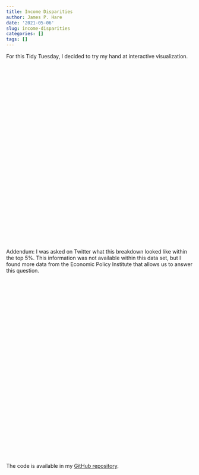 ```yaml
---
title: Income Disparities
author: James P. Hare
date: '2021-05-06'
slug: income-disparities
categories: []
tags: []
---
```


<script src="{{< blogdown/postref >}}index_files/htmlwidgets/htmlwidgets.js"></script>
<script src="{{< blogdown/postref >}}index_files/plotly-binding/plotly.js"></script>
<script src="{{< blogdown/postref >}}index_files/typedarray/typedarray.min.js"></script>
<script src="{{< blogdown/postref >}}index_files/jquery/jquery.min.js"></script>
<link href="{{< blogdown/postref >}}index_files/crosstalk/css/crosstalk.css" rel="stylesheet" />
<script src="{{< blogdown/postref >}}index_files/crosstalk/js/crosstalk.min.js"></script>
<link href="{{< blogdown/postref >}}index_files/plotly-htmlwidgets-css/plotly-htmlwidgets.css" rel="stylesheet" />
<script src="{{< blogdown/postref >}}index_files/plotly-main/plotly-latest.min.js"></script>
<script src="{{< blogdown/postref >}}index_files/htmlwidgets/htmlwidgets.js"></script>
<script src="{{< blogdown/postref >}}index_files/plotly-binding/plotly.js"></script>
<script src="{{< blogdown/postref >}}index_files/typedarray/typedarray.min.js"></script>
<script src="{{< blogdown/postref >}}index_files/jquery/jquery.min.js"></script>
<link href="{{< blogdown/postref >}}index_files/crosstalk/css/crosstalk.css" rel="stylesheet" />
<script src="{{< blogdown/postref >}}index_files/crosstalk/js/crosstalk.min.js"></script>
<link href="{{< blogdown/postref >}}index_files/plotly-htmlwidgets-css/plotly-htmlwidgets.css" rel="stylesheet" />
<script src="{{< blogdown/postref >}}index_files/plotly-main/plotly-latest.min.js"></script>

For this Tidy Tuesday, I decided to try my hand at interactive visualization.

<div id="htmlwidget-1" style="width:672px;height:480px;" class="plotly html-widget"></div>
<script type="application/json" data-for="htmlwidget-1">{"x":{"data":[{"x":[1967,1968,1969,1970,1971,1972,1973,1974,1975,1976,1977,1978,1979,1980,1981,1982,1983,1984,1985,1986,1987,1988,1989,1990,1991,1992,1993,1994,1995,1996,1997,1998,1999,2000,2001,2002,2003,2004,2005,2006,2007,2008,2009,2010,2011,2012,2013,2014,2015,2016,2017,2018,2019],"y":[66455,69184,72178,72165,71941,75722,77693,75483,73810,75505,76672,78942,79411,77249,76624,76168,77092,79399,80712,83614,85021,85955,87344,85423,84363,84222,84907,86244,87614,89400,91746,94740,97624,97740,96751,95943,96137,95008,95569,97022,97785,94940,93998,92688,91226,91585,95057,94945,99311,101399,103282,103410,111112],"text":["Year: 1967<br />Quintile: Fourth<br />Income: $66,455<br />","Year: 1968<br />Quintile: Fourth<br />Income: $69,184<br />","Year: 1969<br />Quintile: Fourth<br />Income: $72,178<br />","Year: 1970<br />Quintile: Fourth<br />Income: $72,165<br />","Year: 1971<br />Quintile: Fourth<br />Income: $71,941<br />","Year: 1972<br />Quintile: Fourth<br />Income: $75,722<br />","Year: 1973<br />Quintile: Fourth<br />Income: $77,693<br />","Year: 1974<br />Quintile: Fourth<br />Income: $75,483<br />","Year: 1975<br />Quintile: Fourth<br />Income: $73,810<br />","Year: 1976<br />Quintile: Fourth<br />Income: $75,505<br />","Year: 1977<br />Quintile: Fourth<br />Income: $76,672<br />","Year: 1978<br />Quintile: Fourth<br />Income: $78,942<br />","Year: 1979<br />Quintile: Fourth<br />Income: $79,411<br />","Year: 1980<br />Quintile: Fourth<br />Income: $77,249<br />","Year: 1981<br />Quintile: Fourth<br />Income: $76,624<br />","Year: 1982<br />Quintile: Fourth<br />Income: $76,168<br />","Year: 1983<br />Quintile: Fourth<br />Income: $77,092<br />","Year: 1984<br />Quintile: Fourth<br />Income: $79,399<br />","Year: 1985<br />Quintile: Fourth<br />Income: $80,712<br />","Year: 1986<br />Quintile: Fourth<br />Income: $83,614<br />","Year: 1987<br />Quintile: Fourth<br />Income: $85,021<br />","Year: 1988<br />Quintile: Fourth<br />Income: $85,955<br />","Year: 1989<br />Quintile: Fourth<br />Income: $87,344<br />","Year: 1990<br />Quintile: Fourth<br />Income: $85,423<br />","Year: 1991<br />Quintile: Fourth<br />Income: $84,363<br />","Year: 1992<br />Quintile: Fourth<br />Income: $84,222<br />","Year: 1993<br />Quintile: Fourth<br />Income: $84,907<br />","Year: 1994<br />Quintile: Fourth<br />Income: $86,244<br />","Year: 1995<br />Quintile: Fourth<br />Income: $87,614<br />","Year: 1996<br />Quintile: Fourth<br />Income: $89,400<br />","Year: 1997<br />Quintile: Fourth<br />Income: $91,746<br />","Year: 1998<br />Quintile: Fourth<br />Income: $94,740<br />","Year: 1999<br />Quintile: Fourth<br />Income: $97,624<br />","Year: 2000<br />Quintile: Fourth<br />Income: $97,740<br />","Year: 2001<br />Quintile: Fourth<br />Income: $96,751<br />","Year: 2002<br />Quintile: Fourth<br />Income: $95,943<br />","Year: 2003<br />Quintile: Fourth<br />Income: $96,137<br />","Year: 2004<br />Quintile: Fourth<br />Income: $95,008<br />","Year: 2005<br />Quintile: Fourth<br />Income: $95,569<br />","Year: 2006<br />Quintile: Fourth<br />Income: $97,022<br />","Year: 2007<br />Quintile: Fourth<br />Income: $97,785<br />","Year: 2008<br />Quintile: Fourth<br />Income: $94,940<br />","Year: 2009<br />Quintile: Fourth<br />Income: $93,998<br />","Year: 2010<br />Quintile: Fourth<br />Income: $92,688<br />","Year: 2011<br />Quintile: Fourth<br />Income: $91,226<br />","Year: 2012<br />Quintile: Fourth<br />Income: $91,585<br />","Year: 2013<br />Quintile: Fourth<br />Income: $95,057<br />","Year: 2014<br />Quintile: Fourth<br />Income: $94,945<br />","Year: 2015<br />Quintile: Fourth<br />Income: $99,311<br />","Year: 2016<br />Quintile: Fourth<br />Income: $101,399<br />","Year: 2017<br />Quintile: Fourth<br />Income: $103,282<br />","Year: 2018<br />Quintile: Fourth<br />Income: $103,410<br />","Year: 2019<br />Quintile: Fourth<br />Income: $111,112<br />"],"type":"scatter","mode":"lines","line":{"width":1.88976377952756,"color":"rgba(248,118,109,1)","dash":"solid"},"hoveron":"points","name":"Fourth","legendgroup":"Fourth","showlegend":true,"xaxis":"x","yaxis":"y","hoverinfo":"text","frame":null},{"x":[1967,1968,1969,1970,1971,1972,1973,1974,1975,1976,1977,1978,1979,1980,1981,1982,1983,1984,1985,1986,1987,1988,1989,1990,1991,1992,1993,1994,1995,1996,1997,1998,1999,2000,2001,2002,2003,2004,2005,2006,2007,2008,2009,2010,2011,2012,2013,2014,2015,2016,2017,2018,2019],"y":[119594,120222,126860,127757,127474,135940,139011,133735,130315,133635,136727,140939,142513,137735,136872,139698,141540,145996,150766,158262,161690,164099,170741,165776,161774,163192,176899,181310,182837,188029,195602,200479,208183,211800,211295,204842,204940,205465,209421,213761,207620,203614,204070,199050,202797,202925,212546,209764,218374,227925,231371,238133,254449],"text":["Year: 1967<br />Quintile: Highest<br />Income: $119,594<br />","Year: 1968<br />Quintile: Highest<br />Income: $120,222<br />","Year: 1969<br />Quintile: Highest<br />Income: $126,860<br />","Year: 1970<br />Quintile: Highest<br />Income: $127,757<br />","Year: 1971<br />Quintile: Highest<br />Income: $127,474<br />","Year: 1972<br />Quintile: Highest<br />Income: $135,940<br />","Year: 1973<br />Quintile: Highest<br />Income: $139,011<br />","Year: 1974<br />Quintile: Highest<br />Income: $133,735<br />","Year: 1975<br />Quintile: Highest<br />Income: $130,315<br />","Year: 1976<br />Quintile: Highest<br />Income: $133,635<br />","Year: 1977<br />Quintile: Highest<br />Income: $136,727<br />","Year: 1978<br />Quintile: Highest<br />Income: $140,939<br />","Year: 1979<br />Quintile: Highest<br />Income: $142,513<br />","Year: 1980<br />Quintile: Highest<br />Income: $137,735<br />","Year: 1981<br />Quintile: Highest<br />Income: $136,872<br />","Year: 1982<br />Quintile: Highest<br />Income: $139,698<br />","Year: 1983<br />Quintile: Highest<br />Income: $141,540<br />","Year: 1984<br />Quintile: Highest<br />Income: $145,996<br />","Year: 1985<br />Quintile: Highest<br />Income: $150,766<br />","Year: 1986<br />Quintile: Highest<br />Income: $158,262<br />","Year: 1987<br />Quintile: Highest<br />Income: $161,690<br />","Year: 1988<br />Quintile: Highest<br />Income: $164,099<br />","Year: 1989<br />Quintile: Highest<br />Income: $170,741<br />","Year: 1990<br />Quintile: Highest<br />Income: $165,776<br />","Year: 1991<br />Quintile: Highest<br />Income: $161,774<br />","Year: 1992<br />Quintile: Highest<br />Income: $163,192<br />","Year: 1993<br />Quintile: Highest<br />Income: $176,899<br />","Year: 1994<br />Quintile: Highest<br />Income: $181,310<br />","Year: 1995<br />Quintile: Highest<br />Income: $182,837<br />","Year: 1996<br />Quintile: Highest<br />Income: $188,029<br />","Year: 1997<br />Quintile: Highest<br />Income: $195,602<br />","Year: 1998<br />Quintile: Highest<br />Income: $200,479<br />","Year: 1999<br />Quintile: Highest<br />Income: $208,183<br />","Year: 2000<br />Quintile: Highest<br />Income: $211,800<br />","Year: 2001<br />Quintile: Highest<br />Income: $211,295<br />","Year: 2002<br />Quintile: Highest<br />Income: $204,842<br />","Year: 2003<br />Quintile: Highest<br />Income: $204,940<br />","Year: 2004<br />Quintile: Highest<br />Income: $205,465<br />","Year: 2005<br />Quintile: Highest<br />Income: $209,421<br />","Year: 2006<br />Quintile: Highest<br />Income: $213,761<br />","Year: 2007<br />Quintile: Highest<br />Income: $207,620<br />","Year: 2008<br />Quintile: Highest<br />Income: $203,614<br />","Year: 2009<br />Quintile: Highest<br />Income: $204,070<br />","Year: 2010<br />Quintile: Highest<br />Income: $199,050<br />","Year: 2011<br />Quintile: Highest<br />Income: $202,797<br />","Year: 2012<br />Quintile: Highest<br />Income: $202,925<br />","Year: 2013<br />Quintile: Highest<br />Income: $212,546<br />","Year: 2014<br />Quintile: Highest<br />Income: $209,764<br />","Year: 2015<br />Quintile: Highest<br />Income: $218,374<br />","Year: 2016<br />Quintile: Highest<br />Income: $227,925<br />","Year: 2017<br />Quintile: Highest<br />Income: $231,371<br />","Year: 2018<br />Quintile: Highest<br />Income: $238,133<br />","Year: 2019<br />Quintile: Highest<br />Income: $254,449<br />"],"type":"scatter","mode":"lines","line":{"width":1.88976377952756,"color":"rgba(183,159,0,1)","dash":"solid"},"hoveron":"points","name":"Highest","legendgroup":"Highest","showlegend":true,"xaxis":"x","yaxis":"y","hoverinfo":"text","frame":null},{"x":[1967,1968,1969,1970,1971,1972,1973,1974,1975,1976,1977,1978,1979,1980,1981,1982,1983,1984,1985,1986,1987,1988,1989,1990,1991,1992,1993,1994,1995,1996,1997,1998,1999,2000,2001,2002,2003,2004,2005,2006,2007,2008,2009,2010,2011,2012,2013,2014,2015,2016,2017,2018,2019],"y":[10738,11663,11944,11737,11809,12512,13095,13049,12603,12913,12852,13289,13196,12767,12456,12227,12370,12776,12756,12894,13238,13470,13962,13633,13265,12997,12857,13201,13945,13991,14083,14499,15262,15121,14672,14236,13929,13899,13983,14430,14278,13874,13799,12919,12803,12818,12745,12621,13442,13789,13827,14025,15286],"text":["Year: 1967<br />Quintile: Lowest<br />Income: $10,738<br />","Year: 1968<br />Quintile: Lowest<br />Income: $11,663<br />","Year: 1969<br />Quintile: Lowest<br />Income: $11,944<br />","Year: 1970<br />Quintile: Lowest<br />Income: $11,737<br />","Year: 1971<br />Quintile: Lowest<br />Income: $11,809<br />","Year: 1972<br />Quintile: Lowest<br />Income: $12,512<br />","Year: 1973<br />Quintile: Lowest<br />Income: $13,095<br />","Year: 1974<br />Quintile: Lowest<br />Income: $13,049<br />","Year: 1975<br />Quintile: Lowest<br />Income: $12,603<br />","Year: 1976<br />Quintile: Lowest<br />Income: $12,913<br />","Year: 1977<br />Quintile: Lowest<br />Income: $12,852<br />","Year: 1978<br />Quintile: Lowest<br />Income: $13,289<br />","Year: 1979<br />Quintile: Lowest<br />Income: $13,196<br />","Year: 1980<br />Quintile: Lowest<br />Income: $12,767<br />","Year: 1981<br />Quintile: Lowest<br />Income: $12,456<br />","Year: 1982<br />Quintile: Lowest<br />Income: $12,227<br />","Year: 1983<br />Quintile: Lowest<br />Income: $12,370<br />","Year: 1984<br />Quintile: Lowest<br />Income: $12,776<br />","Year: 1985<br />Quintile: Lowest<br />Income: $12,756<br />","Year: 1986<br />Quintile: Lowest<br />Income: $12,894<br />","Year: 1987<br />Quintile: Lowest<br />Income: $13,238<br />","Year: 1988<br />Quintile: Lowest<br />Income: $13,470<br />","Year: 1989<br />Quintile: Lowest<br />Income: $13,962<br />","Year: 1990<br />Quintile: Lowest<br />Income: $13,633<br />","Year: 1991<br />Quintile: Lowest<br />Income: $13,265<br />","Year: 1992<br />Quintile: Lowest<br />Income: $12,997<br />","Year: 1993<br />Quintile: Lowest<br />Income: $12,857<br />","Year: 1994<br />Quintile: Lowest<br />Income: $13,201<br />","Year: 1995<br />Quintile: Lowest<br />Income: $13,945<br />","Year: 1996<br />Quintile: Lowest<br />Income: $13,991<br />","Year: 1997<br />Quintile: Lowest<br />Income: $14,083<br />","Year: 1998<br />Quintile: Lowest<br />Income: $14,499<br />","Year: 1999<br />Quintile: Lowest<br />Income: $15,262<br />","Year: 2000<br />Quintile: Lowest<br />Income: $15,121<br />","Year: 2001<br />Quintile: Lowest<br />Income: $14,672<br />","Year: 2002<br />Quintile: Lowest<br />Income: $14,236<br />","Year: 2003<br />Quintile: Lowest<br />Income: $13,929<br />","Year: 2004<br />Quintile: Lowest<br />Income: $13,899<br />","Year: 2005<br />Quintile: Lowest<br />Income: $13,983<br />","Year: 2006<br />Quintile: Lowest<br />Income: $14,430<br />","Year: 2007<br />Quintile: Lowest<br />Income: $14,278<br />","Year: 2008<br />Quintile: Lowest<br />Income: $13,874<br />","Year: 2009<br />Quintile: Lowest<br />Income: $13,799<br />","Year: 2010<br />Quintile: Lowest<br />Income: $12,919<br />","Year: 2011<br />Quintile: Lowest<br />Income: $12,803<br />","Year: 2012<br />Quintile: Lowest<br />Income: $12,818<br />","Year: 2013<br />Quintile: Lowest<br />Income: $12,745<br />","Year: 2014<br />Quintile: Lowest<br />Income: $12,621<br />","Year: 2015<br />Quintile: Lowest<br />Income: $13,442<br />","Year: 2016<br />Quintile: Lowest<br />Income: $13,789<br />","Year: 2017<br />Quintile: Lowest<br />Income: $13,827<br />","Year: 2018<br />Quintile: Lowest<br />Income: $14,025<br />","Year: 2019<br />Quintile: Lowest<br />Income: $15,286<br />"],"type":"scatter","mode":"lines","line":{"width":1.88976377952756,"color":"rgba(0,186,56,1)","dash":"solid"},"hoveron":"points","name":"Lowest","legendgroup":"Lowest","showlegend":true,"xaxis":"x","yaxis":"y","hoverinfo":"text","frame":null},{"x":[1967,1968,1969,1970,1971,1972,1973,1974,1975,1976,1977,1978,1979,1980,1981,1982,1983,1984,1985,1986,1987,1988,1989,1990,1991,1992,1993,1994,1995,1996,1997,1998,1999,2000,2001,2002,2003,2004,2005,2006,2007,2008,2009,2010,2011,2012,2013,2014,2015,2016,2017,2018,2019],"y":[47495,49597,51529,51196,50605,52743,54005,52265,50795,51993,52328,53889,54113,52435,51403,51214,51373,52734,53657,55504,56248,56863,57743,56658,55342,54865,54635,55423,56995,57763,59235,61257,62724,62874,61706,60995,60736,60255,60761,61296,61763,59673,59167,57776,56779,57093,59076,58416,61328,63015,64207,64724,68938],"text":["Year: 1967<br />Quintile: Middle<br />Income: $47,495<br />","Year: 1968<br />Quintile: Middle<br />Income: $49,597<br />","Year: 1969<br />Quintile: Middle<br />Income: $51,529<br />","Year: 1970<br />Quintile: Middle<br />Income: $51,196<br />","Year: 1971<br />Quintile: Middle<br />Income: $50,605<br />","Year: 1972<br />Quintile: Middle<br />Income: $52,743<br />","Year: 1973<br />Quintile: Middle<br />Income: $54,005<br />","Year: 1974<br />Quintile: Middle<br />Income: $52,265<br />","Year: 1975<br />Quintile: Middle<br />Income: $50,795<br />","Year: 1976<br />Quintile: Middle<br />Income: $51,993<br />","Year: 1977<br />Quintile: Middle<br />Income: $52,328<br />","Year: 1978<br />Quintile: Middle<br />Income: $53,889<br />","Year: 1979<br />Quintile: Middle<br />Income: $54,113<br />","Year: 1980<br />Quintile: Middle<br />Income: $52,435<br />","Year: 1981<br />Quintile: Middle<br />Income: $51,403<br />","Year: 1982<br />Quintile: Middle<br />Income: $51,214<br />","Year: 1983<br />Quintile: Middle<br />Income: $51,373<br />","Year: 1984<br />Quintile: Middle<br />Income: $52,734<br />","Year: 1985<br />Quintile: Middle<br />Income: $53,657<br />","Year: 1986<br />Quintile: Middle<br />Income: $55,504<br />","Year: 1987<br />Quintile: Middle<br />Income: $56,248<br />","Year: 1988<br />Quintile: Middle<br />Income: $56,863<br />","Year: 1989<br />Quintile: Middle<br />Income: $57,743<br />","Year: 1990<br />Quintile: Middle<br />Income: $56,658<br />","Year: 1991<br />Quintile: Middle<br />Income: $55,342<br />","Year: 1992<br />Quintile: Middle<br />Income: $54,865<br />","Year: 1993<br />Quintile: Middle<br />Income: $54,635<br />","Year: 1994<br />Quintile: Middle<br />Income: $55,423<br />","Year: 1995<br />Quintile: Middle<br />Income: $56,995<br />","Year: 1996<br />Quintile: Middle<br />Income: $57,763<br />","Year: 1997<br />Quintile: Middle<br />Income: $59,235<br />","Year: 1998<br />Quintile: Middle<br />Income: $61,257<br />","Year: 1999<br />Quintile: Middle<br />Income: $62,724<br />","Year: 2000<br />Quintile: Middle<br />Income: $62,874<br />","Year: 2001<br />Quintile: Middle<br />Income: $61,706<br />","Year: 2002<br />Quintile: Middle<br />Income: $60,995<br />","Year: 2003<br />Quintile: Middle<br />Income: $60,736<br />","Year: 2004<br />Quintile: Middle<br />Income: $60,255<br />","Year: 2005<br />Quintile: Middle<br />Income: $60,761<br />","Year: 2006<br />Quintile: Middle<br />Income: $61,296<br />","Year: 2007<br />Quintile: Middle<br />Income: $61,763<br />","Year: 2008<br />Quintile: Middle<br />Income: $59,673<br />","Year: 2009<br />Quintile: Middle<br />Income: $59,167<br />","Year: 2010<br />Quintile: Middle<br />Income: $57,776<br />","Year: 2011<br />Quintile: Middle<br />Income: $56,779<br />","Year: 2012<br />Quintile: Middle<br />Income: $57,093<br />","Year: 2013<br />Quintile: Middle<br />Income: $59,076<br />","Year: 2014<br />Quintile: Middle<br />Income: $58,416<br />","Year: 2015<br />Quintile: Middle<br />Income: $61,328<br />","Year: 2016<br />Quintile: Middle<br />Income: $63,015<br />","Year: 2017<br />Quintile: Middle<br />Income: $64,207<br />","Year: 2018<br />Quintile: Middle<br />Income: $64,724<br />","Year: 2019<br />Quintile: Middle<br />Income: $68,938<br />"],"type":"scatter","mode":"lines","line":{"width":1.88976377952756,"color":"rgba(0,191,196,1)","dash":"solid"},"hoveron":"points","name":"Middle","legendgroup":"Middle","showlegend":true,"xaxis":"x","yaxis":"y","hoverinfo":"text","frame":null},{"x":[1967,1968,1969,1970,1971,1972,1973,1974,1975,1976,1977,1978,1979,1980,1981,1982,1983,1984,1985,1986,1987,1988,1989,1990,1991,1992,1993,1994,1995,1996,1997,1998,1999,2000,2001,2002,2003,2004,2005,2006,2007,2008,2009,2010,2011,2012,2013,2014,2015,2016,2017,2018,2019],"y":[29751,31270,32247,31793,31209,32318,32926,32432,30961,31615,31634,32637,32821,31776,31029,30939,31072,31822,32326,33168,33643,33998,34737,34302,33318,32565,32594,32899,34086,34341,35209,36609,37473,37756,36865,36196,35780,35563,35901,36578,36392,35135,34947,33528,33269,33128,33871,33604,35212,36759,36921,37969,40652],"text":["Year: 1967<br />Quintile: Second<br />Income: $29,751<br />","Year: 1968<br />Quintile: Second<br />Income: $31,270<br />","Year: 1969<br />Quintile: Second<br />Income: $32,247<br />","Year: 1970<br />Quintile: Second<br />Income: $31,793<br />","Year: 1971<br />Quintile: Second<br />Income: $31,209<br />","Year: 1972<br />Quintile: Second<br />Income: $32,318<br />","Year: 1973<br />Quintile: Second<br />Income: $32,926<br />","Year: 1974<br />Quintile: Second<br />Income: $32,432<br />","Year: 1975<br />Quintile: Second<br />Income: $30,961<br />","Year: 1976<br />Quintile: Second<br />Income: $31,615<br />","Year: 1977<br />Quintile: Second<br />Income: $31,634<br />","Year: 1978<br />Quintile: Second<br />Income: $32,637<br />","Year: 1979<br />Quintile: Second<br />Income: $32,821<br />","Year: 1980<br />Quintile: Second<br />Income: $31,776<br />","Year: 1981<br />Quintile: Second<br />Income: $31,029<br />","Year: 1982<br />Quintile: Second<br />Income: $30,939<br />","Year: 1983<br />Quintile: Second<br />Income: $31,072<br />","Year: 1984<br />Quintile: Second<br />Income: $31,822<br />","Year: 1985<br />Quintile: Second<br />Income: $32,326<br />","Year: 1986<br />Quintile: Second<br />Income: $33,168<br />","Year: 1987<br />Quintile: Second<br />Income: $33,643<br />","Year: 1988<br />Quintile: Second<br />Income: $33,998<br />","Year: 1989<br />Quintile: Second<br />Income: $34,737<br />","Year: 1990<br />Quintile: Second<br />Income: $34,302<br />","Year: 1991<br />Quintile: Second<br />Income: $33,318<br />","Year: 1992<br />Quintile: Second<br />Income: $32,565<br />","Year: 1993<br />Quintile: Second<br />Income: $32,594<br />","Year: 1994<br />Quintile: Second<br />Income: $32,899<br />","Year: 1995<br />Quintile: Second<br />Income: $34,086<br />","Year: 1996<br />Quintile: Second<br />Income: $34,341<br />","Year: 1997<br />Quintile: Second<br />Income: $35,209<br />","Year: 1998<br />Quintile: Second<br />Income: $36,609<br />","Year: 1999<br />Quintile: Second<br />Income: $37,473<br />","Year: 2000<br />Quintile: Second<br />Income: $37,756<br />","Year: 2001<br />Quintile: Second<br />Income: $36,865<br />","Year: 2002<br />Quintile: Second<br />Income: $36,196<br />","Year: 2003<br />Quintile: Second<br />Income: $35,780<br />","Year: 2004<br />Quintile: Second<br />Income: $35,563<br />","Year: 2005<br />Quintile: Second<br />Income: $35,901<br />","Year: 2006<br />Quintile: Second<br />Income: $36,578<br />","Year: 2007<br />Quintile: Second<br />Income: $36,392<br />","Year: 2008<br />Quintile: Second<br />Income: $35,135<br />","Year: 2009<br />Quintile: Second<br />Income: $34,947<br />","Year: 2010<br />Quintile: Second<br />Income: $33,528<br />","Year: 2011<br />Quintile: Second<br />Income: $33,269<br />","Year: 2012<br />Quintile: Second<br />Income: $33,128<br />","Year: 2013<br />Quintile: Second<br />Income: $33,871<br />","Year: 2014<br />Quintile: Second<br />Income: $33,604<br />","Year: 2015<br />Quintile: Second<br />Income: $35,212<br />","Year: 2016<br />Quintile: Second<br />Income: $36,759<br />","Year: 2017<br />Quintile: Second<br />Income: $36,921<br />","Year: 2018<br />Quintile: Second<br />Income: $37,969<br />","Year: 2019<br />Quintile: Second<br />Income: $40,652<br />"],"type":"scatter","mode":"lines","line":{"width":1.88976377952756,"color":"rgba(97,156,255,1)","dash":"solid"},"hoveron":"points","name":"Second","legendgroup":"Second","showlegend":true,"xaxis":"x","yaxis":"y","hoverinfo":"text","frame":null},{"x":[1967,1968,1969,1970,1971,1972,1973,1974,1975,1976,1977,1978,1979,1980,1981,1982,1983,1984,1985,1986,1987,1988,1989,1990,1991,1992,1993,1994,1995,1996,1997,1998,1999,2000,2001,2002,2003,2004,2005,2006,2007,2008,2009,2010,2011,2012,2013,2014,2015,2016,2017,2018,2019],"y":[188653,183800,195267,196092,195520,210703,214120,203277,197756,203613,209164,214526,217349,205828,203391,211088,213853,220386,232567,247927,254742,258810,275857,263980,252462,259015,303618,313255,315551,327537,343257,349434,361842,375756,377027,357704,352866,358043,368961,378032,354982,350800,352835,337488,354792,354805,367667,359255,378626,399606,401832,424066,451122],"text":["Year: 1967<br />Quintile: Top 5%<br />Income: $188,653<br />","Year: 1968<br />Quintile: Top 5%<br />Income: $183,800<br />","Year: 1969<br />Quintile: Top 5%<br />Income: $195,267<br />","Year: 1970<br />Quintile: Top 5%<br />Income: $196,092<br />","Year: 1971<br />Quintile: Top 5%<br />Income: $195,520<br />","Year: 1972<br />Quintile: Top 5%<br />Income: $210,703<br />","Year: 1973<br />Quintile: Top 5%<br />Income: $214,120<br />","Year: 1974<br />Quintile: Top 5%<br />Income: $203,277<br />","Year: 1975<br />Quintile: Top 5%<br />Income: $197,756<br />","Year: 1976<br />Quintile: Top 5%<br />Income: $203,613<br />","Year: 1977<br />Quintile: Top 5%<br />Income: $209,164<br />","Year: 1978<br />Quintile: Top 5%<br />Income: $214,526<br />","Year: 1979<br />Quintile: Top 5%<br />Income: $217,349<br />","Year: 1980<br />Quintile: Top 5%<br />Income: $205,828<br />","Year: 1981<br />Quintile: Top 5%<br />Income: $203,391<br />","Year: 1982<br />Quintile: Top 5%<br />Income: $211,088<br />","Year: 1983<br />Quintile: Top 5%<br />Income: $213,853<br />","Year: 1984<br />Quintile: Top 5%<br />Income: $220,386<br />","Year: 1985<br />Quintile: Top 5%<br />Income: $232,567<br />","Year: 1986<br />Quintile: Top 5%<br />Income: $247,927<br />","Year: 1987<br />Quintile: Top 5%<br />Income: $254,742<br />","Year: 1988<br />Quintile: Top 5%<br />Income: $258,810<br />","Year: 1989<br />Quintile: Top 5%<br />Income: $275,857<br />","Year: 1990<br />Quintile: Top 5%<br />Income: $263,980<br />","Year: 1991<br />Quintile: Top 5%<br />Income: $252,462<br />","Year: 1992<br />Quintile: Top 5%<br />Income: $259,015<br />","Year: 1993<br />Quintile: Top 5%<br />Income: $303,618<br />","Year: 1994<br />Quintile: Top 5%<br />Income: $313,255<br />","Year: 1995<br />Quintile: Top 5%<br />Income: $315,551<br />","Year: 1996<br />Quintile: Top 5%<br />Income: $327,537<br />","Year: 1997<br />Quintile: Top 5%<br />Income: $343,257<br />","Year: 1998<br />Quintile: Top 5%<br />Income: $349,434<br />","Year: 1999<br />Quintile: Top 5%<br />Income: $361,842<br />","Year: 2000<br />Quintile: Top 5%<br />Income: $375,756<br />","Year: 2001<br />Quintile: Top 5%<br />Income: $377,027<br />","Year: 2002<br />Quintile: Top 5%<br />Income: $357,704<br />","Year: 2003<br />Quintile: Top 5%<br />Income: $352,866<br />","Year: 2004<br />Quintile: Top 5%<br />Income: $358,043<br />","Year: 2005<br />Quintile: Top 5%<br />Income: $368,961<br />","Year: 2006<br />Quintile: Top 5%<br />Income: $378,032<br />","Year: 2007<br />Quintile: Top 5%<br />Income: $354,982<br />","Year: 2008<br />Quintile: Top 5%<br />Income: $350,800<br />","Year: 2009<br />Quintile: Top 5%<br />Income: $352,835<br />","Year: 2010<br />Quintile: Top 5%<br />Income: $337,488<br />","Year: 2011<br />Quintile: Top 5%<br />Income: $354,792<br />","Year: 2012<br />Quintile: Top 5%<br />Income: $354,805<br />","Year: 2013<br />Quintile: Top 5%<br />Income: $367,667<br />","Year: 2014<br />Quintile: Top 5%<br />Income: $359,255<br />","Year: 2015<br />Quintile: Top 5%<br />Income: $378,626<br />","Year: 2016<br />Quintile: Top 5%<br />Income: $399,606<br />","Year: 2017<br />Quintile: Top 5%<br />Income: $401,832<br />","Year: 2018<br />Quintile: Top 5%<br />Income: $424,066<br />","Year: 2019<br />Quintile: Top 5%<br />Income: $451,122<br />"],"type":"scatter","mode":"lines","line":{"width":1.88976377952756,"color":"rgba(245,100,227,1)","dash":"solid"},"hoveron":"points","name":"Top 5%","legendgroup":"Top 5%","showlegend":true,"xaxis":"x","yaxis":"y","hoverinfo":"text","frame":null},{"x":[2023],"y":[111112],"text":"Fourth","hovertext":"Year: 2019<br />Quintile: Fourth<br />Income: $111,112<br />","textfont":{"size":14.6645669291339,"color":"rgba(248,118,109,1)"},"type":"scatter","mode":"text","hoveron":"points","name":"Fourth","legendgroup":"Fourth","showlegend":false,"xaxis":"x","yaxis":"y","hoverinfo":"text","frame":null},{"x":[2023],"y":[254449],"text":"Highest","hovertext":"Year: 2019<br />Quintile: Highest<br />Income: $254,449<br />","textfont":{"size":14.6645669291339,"color":"rgba(183,159,0,1)"},"type":"scatter","mode":"text","hoveron":"points","name":"Highest","legendgroup":"Highest","showlegend":false,"xaxis":"x","yaxis":"y","hoverinfo":"text","frame":null},{"x":[2023],"y":[15286],"text":"Lowest","hovertext":"Year: 2019<br />Quintile: Lowest<br />Income: $15,286<br />","textfont":{"size":14.6645669291339,"color":"rgba(0,186,56,1)"},"type":"scatter","mode":"text","hoveron":"points","name":"Lowest","legendgroup":"Lowest","showlegend":false,"xaxis":"x","yaxis":"y","hoverinfo":"text","frame":null},{"x":[2023],"y":[68938],"text":"Middle","hovertext":"Year: 2019<br />Quintile: Middle<br />Income: $68,938<br />","textfont":{"size":14.6645669291339,"color":"rgba(0,191,196,1)"},"type":"scatter","mode":"text","hoveron":"points","name":"Middle","legendgroup":"Middle","showlegend":false,"xaxis":"x","yaxis":"y","hoverinfo":"text","frame":null},{"x":[2023],"y":[40652],"text":"Second","hovertext":"Year: 2019<br />Quintile: Second<br />Income: $40,652<br />","textfont":{"size":14.6645669291339,"color":"rgba(97,156,255,1)"},"type":"scatter","mode":"text","hoveron":"points","name":"Second","legendgroup":"Second","showlegend":false,"xaxis":"x","yaxis":"y","hoverinfo":"text","frame":null},{"x":[2023],"y":[451122],"text":"Top 5%","hovertext":"Year: 2019<br />Quintile: Top 5%<br />Income: $451,122<br />","textfont":{"size":14.6645669291339,"color":"rgba(245,100,227,1)"},"type":"scatter","mode":"text","hoveron":"points","name":"Top 5%","legendgroup":"Top 5%","showlegend":false,"xaxis":"x","yaxis":"y","hoverinfo":"text","frame":null}],"layout":{"margin":{"t":60,"r":50,"b":75,"l":50},"font":{"color":"rgba(0,0,0,1)","family":"","size":14.6118721461187},"title":{"text":"The Rich Keep Getting Richer<br><sup>Mean income by quintile, 1967 - 2019<\/sup>","font":{"color":"rgba(0,0,0,1)","family":"","size":17.5342465753425},"x":0,"xref":"paper"},"xaxis":{"domain":[0,1],"automargin":true,"type":"linear","autorange":false,"range":[1961.3,2028.7],"tickmode":"array","ticktext":["1980","2000","2020"],"tickvals":[1980,2000,2020],"categoryorder":"array","categoryarray":["1980","2000","2020"],"nticks":null,"ticks":"","tickcolor":null,"ticklen":3.65296803652968,"tickwidth":0,"showticklabels":true,"tickfont":{"color":"rgba(77,77,77,1)","family":"","size":11.689497716895},"tickangle":-0,"showline":false,"linecolor":null,"linewidth":0,"showgrid":true,"gridcolor":"rgba(235,235,235,1)","gridwidth":0.66417600664176,"zeroline":false,"anchor":"y","title":{"text":"","font":{"color":"rgba(0,0,0,1)","family":"","size":14.6118721461187}},"hoverformat":".2f"},"yaxis":{"domain":[0,1],"automargin":true,"type":"linear","autorange":false,"range":[-11281.2,473141.2],"tickmode":"array","ticktext":["$0","$100,000","$200,000","$300,000","$400,000"],"tickvals":[0,100000,200000,300000,400000],"categoryorder":"array","categoryarray":["$0","$100,000","$200,000","$300,000","$400,000"],"nticks":null,"ticks":"","tickcolor":null,"ticklen":3.65296803652968,"tickwidth":0,"showticklabels":true,"tickfont":{"color":"rgba(77,77,77,1)","family":"","size":11.689497716895},"tickangle":-0,"showline":false,"linecolor":null,"linewidth":0,"showgrid":true,"gridcolor":"rgba(235,235,235,1)","gridwidth":0.66417600664176,"zeroline":false,"anchor":"x","title":{"text":"Mean Income (2019 dollars)","font":{"color":"rgba(0,0,0,1)","family":"","size":14.6118721461187}},"hoverformat":".2f"},"shapes":[{"type":"rect","fillcolor":null,"line":{"color":null,"width":0,"linetype":[]},"yref":"paper","xref":"paper","x0":0,"x1":1,"y0":0,"y1":1}],"showlegend":false,"legend":{"bgcolor":null,"bordercolor":null,"borderwidth":0,"font":{"color":"rgba(0,0,0,1)","family":"","size":11.689497716895}},"hovermode":"closest","barmode":"relative","annotations":[{"x":1,"y":-0.2,"text":"Source: Urban Institute, US Census","font":{"size":12},"showarrow":false,"xref":"paper","x.1":0,"yref":"paper","y.1":-0.3}]},"config":{"doubleClick":"reset","showSendToCloud":false},"source":"A","attrs":{"9585b15249e95":{"x":{},"y":{},"colour":{},"x.1":{},"y.1":{},"colour.1":{},"text":{},"type":"scatter"},"9585b3fea631c":{"x":{},"y":{},"label":{},"x.1":{},"y.1":{},"colour":{},"text":{}}},"cur_data":"9585b15249e95","visdat":{"9585b15249e95":["function (y) ","x"],"9585b3fea631c":["function (y) ","x"]},"highlight":{"on":"plotly_click","persistent":false,"dynamic":false,"selectize":false,"opacityDim":0.2,"selected":{"opacity":1},"debounce":0},"shinyEvents":["plotly_hover","plotly_click","plotly_selected","plotly_relayout","plotly_brushed","plotly_brushing","plotly_clickannotation","plotly_doubleclick","plotly_deselect","plotly_afterplot","plotly_sunburstclick"],"base_url":"https://plot.ly"},"evals":[],"jsHooks":[]}</script>

Addendum: I was asked on Twitter what this breakdown looked like within the top 5%. This information was not available within this data set, but I found more data from the Economic Policy Institute that allows us to answer this question.

<div id="htmlwidget-2" style="width:672px;height:480px;" class="plotly html-widget"></div>
<script type="application/json" data-for="htmlwidget-2">{"x":{"data":[{"x":[1947,1948,1949,1950,1951,1952,1953,1954,1955,1956,1957,1958,1959,1960,1961,1962,1963,1964,1965,1966,1967,1968,1969,1970,1971,1972,1973,1974,1975,1976,1977,1978,1979,1980,1981,1982,1983,1984,1985,1986,1987,1988,1989,1990,1991,1992,1993,1994,1995,1996,1997,1998,1999,2000,2001,2002,2003,2004,2005,2006,2007,2008,2009,2010,2011,2012,2013,2014,2015,2016,2017,2018],"y":[354523,387406,358693,441031,434996,423318,394748,389497,432225,441024,393153,377264,381831,398139,389209,381311,386367,419503,442464,486859,480025,497636,500720,482286,473143,528774,562281,606563,638599,624748,692251,642988,637180,674196,683695,747880,819771,917782,928762,1025039,1316555,1530674,1426836,1464412,1303655,1630947,1530734,1445864,1510159,1639394,2074777,2261218,2551961,2788334,2551696,2163404,2230678,2469682,2592590,2707611,2946791,2606307,2176388,2408236,2415215,2726242,2480562,2699857,2790354,2614124,2824069,2808104],"text":["Year: 1947<br />Wage Group: Top 0.1%<br />Income: $354,523<br />","Year: 1948<br />Wage Group: Top 0.1%<br />Income: $387,406<br />","Year: 1949<br />Wage Group: Top 0.1%<br />Income: $358,693<br />","Year: 1950<br />Wage Group: Top 0.1%<br />Income: $441,031<br />","Year: 1951<br />Wage Group: Top 0.1%<br />Income: $434,996<br />","Year: 1952<br />Wage Group: Top 0.1%<br />Income: $423,318<br />","Year: 1953<br />Wage Group: Top 0.1%<br />Income: $394,748<br />","Year: 1954<br />Wage Group: Top 0.1%<br />Income: $389,497<br />","Year: 1955<br />Wage Group: Top 0.1%<br />Income: $432,225<br />","Year: 1956<br />Wage Group: Top 0.1%<br />Income: $441,024<br />","Year: 1957<br />Wage Group: Top 0.1%<br />Income: $393,153<br />","Year: 1958<br />Wage Group: Top 0.1%<br />Income: $377,264<br />","Year: 1959<br />Wage Group: Top 0.1%<br />Income: $381,831<br />","Year: 1960<br />Wage Group: Top 0.1%<br />Income: $398,139<br />","Year: 1961<br />Wage Group: Top 0.1%<br />Income: $389,209<br />","Year: 1962<br />Wage Group: Top 0.1%<br />Income: $381,311<br />","Year: 1963<br />Wage Group: Top 0.1%<br />Income: $386,367<br />","Year: 1964<br />Wage Group: Top 0.1%<br />Income: $419,503<br />","Year: 1965<br />Wage Group: Top 0.1%<br />Income: $442,464<br />","Year: 1966<br />Wage Group: Top 0.1%<br />Income: $486,859<br />","Year: 1967<br />Wage Group: Top 0.1%<br />Income: $480,025<br />","Year: 1968<br />Wage Group: Top 0.1%<br />Income: $497,636<br />","Year: 1969<br />Wage Group: Top 0.1%<br />Income: $500,720<br />","Year: 1970<br />Wage Group: Top 0.1%<br />Income: $482,286<br />","Year: 1971<br />Wage Group: Top 0.1%<br />Income: $473,143<br />","Year: 1972<br />Wage Group: Top 0.1%<br />Income: $528,774<br />","Year: 1973<br />Wage Group: Top 0.1%<br />Income: $562,281<br />","Year: 1974<br />Wage Group: Top 0.1%<br />Income: $606,563<br />","Year: 1975<br />Wage Group: Top 0.1%<br />Income: $638,599<br />","Year: 1976<br />Wage Group: Top 0.1%<br />Income: $624,748<br />","Year: 1977<br />Wage Group: Top 0.1%<br />Income: $692,251<br />","Year: 1978<br />Wage Group: Top 0.1%<br />Income: $642,988<br />","Year: 1979<br />Wage Group: Top 0.1%<br />Income: $637,180<br />","Year: 1980<br />Wage Group: Top 0.1%<br />Income: $674,196<br />","Year: 1981<br />Wage Group: Top 0.1%<br />Income: $683,695<br />","Year: 1982<br />Wage Group: Top 0.1%<br />Income: $747,880<br />","Year: 1983<br />Wage Group: Top 0.1%<br />Income: $819,771<br />","Year: 1984<br />Wage Group: Top 0.1%<br />Income: $917,782<br />","Year: 1985<br />Wage Group: Top 0.1%<br />Income: $928,762<br />","Year: 1986<br />Wage Group: Top 0.1%<br />Income: $1,025,039<br />","Year: 1987<br />Wage Group: Top 0.1%<br />Income: $1,316,555<br />","Year: 1988<br />Wage Group: Top 0.1%<br />Income: $1,530,674<br />","Year: 1989<br />Wage Group: Top 0.1%<br />Income: $1,426,836<br />","Year: 1990<br />Wage Group: Top 0.1%<br />Income: $1,464,412<br />","Year: 1991<br />Wage Group: Top 0.1%<br />Income: $1,303,655<br />","Year: 1992<br />Wage Group: Top 0.1%<br />Income: $1,630,947<br />","Year: 1993<br />Wage Group: Top 0.1%<br />Income: $1,530,734<br />","Year: 1994<br />Wage Group: Top 0.1%<br />Income: $1,445,864<br />","Year: 1995<br />Wage Group: Top 0.1%<br />Income: $1,510,159<br />","Year: 1996<br />Wage Group: Top 0.1%<br />Income: $1,639,394<br />","Year: 1997<br />Wage Group: Top 0.1%<br />Income: $2,074,777<br />","Year: 1998<br />Wage Group: Top 0.1%<br />Income: $2,261,218<br />","Year: 1999<br />Wage Group: Top 0.1%<br />Income: $2,551,961<br />","Year: 2000<br />Wage Group: Top 0.1%<br />Income: $2,788,334<br />","Year: 2001<br />Wage Group: Top 0.1%<br />Income: $2,551,696<br />","Year: 2002<br />Wage Group: Top 0.1%<br />Income: $2,163,404<br />","Year: 2003<br />Wage Group: Top 0.1%<br />Income: $2,230,678<br />","Year: 2004<br />Wage Group: Top 0.1%<br />Income: $2,469,682<br />","Year: 2005<br />Wage Group: Top 0.1%<br />Income: $2,592,590<br />","Year: 2006<br />Wage Group: Top 0.1%<br />Income: $2,707,611<br />","Year: 2007<br />Wage Group: Top 0.1%<br />Income: $2,946,791<br />","Year: 2008<br />Wage Group: Top 0.1%<br />Income: $2,606,307<br />","Year: 2009<br />Wage Group: Top 0.1%<br />Income: $2,176,388<br />","Year: 2010<br />Wage Group: Top 0.1%<br />Income: $2,408,236<br />","Year: 2011<br />Wage Group: Top 0.1%<br />Income: $2,415,215<br />","Year: 2012<br />Wage Group: Top 0.1%<br />Income: $2,726,242<br />","Year: 2013<br />Wage Group: Top 0.1%<br />Income: $2,480,562<br />","Year: 2014<br />Wage Group: Top 0.1%<br />Income: $2,699,857<br />","Year: 2015<br />Wage Group: Top 0.1%<br />Income: $2,790,354<br />","Year: 2016<br />Wage Group: Top 0.1%<br />Income: $2,614,124<br />","Year: 2017<br />Wage Group: Top 0.1%<br />Income: $2,824,069<br />","Year: 2018<br />Wage Group: Top 0.1%<br />Income: $2,808,104<br />"],"type":"scatter","mode":"lines","line":{"width":1.88976377952756,"color":"rgba(248,118,109,1)","dash":"solid"},"hoveron":"points","name":"Top 0.1%","legendgroup":"Top 0.1%","showlegend":true,"xaxis":"x","yaxis":"y","hoverinfo":"text","frame":null},{"x":[1947,1948,1949,1950,1951,1952,1953,1954,1955,1956,1957,1958,1959,1960,1961,1962,1963,1964,1965,1966,1967,1968,1969,1970,1971,1972,1973,1974,1975,1976,1977,1978,1979,1980,1981,1982,1983,1984,1985,1986,1987,1988,1989,1990,1991,1992,1993,1994,1995,1996,1997,1998,1999,2000,2001,2002,2003,2004,2005,2006,2007,2008,2009,2010,2011,2012,2013,2014,2015,2016,2017,2018],"y":[146643,146968,147486,157199,161177,163587,163213,169801,174758,181713,176088,171533,177709,184324,183612,185120,187529,196521,199273,216568,217884,225850,229053,229086,224832,245899,254702,263692,270508,268167,284716,293092,286145,295876,294988,313342,325202,345355,351889,379553,439274,482784,467236,471490,439411,498726,480540,467653,486994,512200,574022,609713,657278,700385,659399,598791,612186,649996,673257,696414,733029,679672,618529,660546,669637,710493,679482,712463,733058,709840,736287,737697],"text":["Year: 1947<br />Wage Group: Top 1%<br />Income: $146,643<br />","Year: 1948<br />Wage Group: Top 1%<br />Income: $146,968<br />","Year: 1949<br />Wage Group: Top 1%<br />Income: $147,486<br />","Year: 1950<br />Wage Group: Top 1%<br />Income: $157,199<br />","Year: 1951<br />Wage Group: Top 1%<br />Income: $161,177<br />","Year: 1952<br />Wage Group: Top 1%<br />Income: $163,587<br />","Year: 1953<br />Wage Group: Top 1%<br />Income: $163,213<br />","Year: 1954<br />Wage Group: Top 1%<br />Income: $169,801<br />","Year: 1955<br />Wage Group: Top 1%<br />Income: $174,758<br />","Year: 1956<br />Wage Group: Top 1%<br />Income: $181,713<br />","Year: 1957<br />Wage Group: Top 1%<br />Income: $176,088<br />","Year: 1958<br />Wage Group: Top 1%<br />Income: $171,533<br />","Year: 1959<br />Wage Group: Top 1%<br />Income: $177,709<br />","Year: 1960<br />Wage Group: Top 1%<br />Income: $184,324<br />","Year: 1961<br />Wage Group: Top 1%<br />Income: $183,612<br />","Year: 1962<br />Wage Group: Top 1%<br />Income: $185,120<br />","Year: 1963<br />Wage Group: Top 1%<br />Income: $187,529<br />","Year: 1964<br />Wage Group: Top 1%<br />Income: $196,521<br />","Year: 1965<br />Wage Group: Top 1%<br />Income: $199,273<br />","Year: 1966<br />Wage Group: Top 1%<br />Income: $216,568<br />","Year: 1967<br />Wage Group: Top 1%<br />Income: $217,884<br />","Year: 1968<br />Wage Group: Top 1%<br />Income: $225,850<br />","Year: 1969<br />Wage Group: Top 1%<br />Income: $229,053<br />","Year: 1970<br />Wage Group: Top 1%<br />Income: $229,086<br />","Year: 1971<br />Wage Group: Top 1%<br />Income: $224,832<br />","Year: 1972<br />Wage Group: Top 1%<br />Income: $245,899<br />","Year: 1973<br />Wage Group: Top 1%<br />Income: $254,702<br />","Year: 1974<br />Wage Group: Top 1%<br />Income: $263,692<br />","Year: 1975<br />Wage Group: Top 1%<br />Income: $270,508<br />","Year: 1976<br />Wage Group: Top 1%<br />Income: $268,167<br />","Year: 1977<br />Wage Group: Top 1%<br />Income: $284,716<br />","Year: 1978<br />Wage Group: Top 1%<br />Income: $293,092<br />","Year: 1979<br />Wage Group: Top 1%<br />Income: $286,145<br />","Year: 1980<br />Wage Group: Top 1%<br />Income: $295,876<br />","Year: 1981<br />Wage Group: Top 1%<br />Income: $294,988<br />","Year: 1982<br />Wage Group: Top 1%<br />Income: $313,342<br />","Year: 1983<br />Wage Group: Top 1%<br />Income: $325,202<br />","Year: 1984<br />Wage Group: Top 1%<br />Income: $345,355<br />","Year: 1985<br />Wage Group: Top 1%<br />Income: $351,889<br />","Year: 1986<br />Wage Group: Top 1%<br />Income: $379,553<br />","Year: 1987<br />Wage Group: Top 1%<br />Income: $439,274<br />","Year: 1988<br />Wage Group: Top 1%<br />Income: $482,784<br />","Year: 1989<br />Wage Group: Top 1%<br />Income: $467,236<br />","Year: 1990<br />Wage Group: Top 1%<br />Income: $471,490<br />","Year: 1991<br />Wage Group: Top 1%<br />Income: $439,411<br />","Year: 1992<br />Wage Group: Top 1%<br />Income: $498,726<br />","Year: 1993<br />Wage Group: Top 1%<br />Income: $480,540<br />","Year: 1994<br />Wage Group: Top 1%<br />Income: $467,653<br />","Year: 1995<br />Wage Group: Top 1%<br />Income: $486,994<br />","Year: 1996<br />Wage Group: Top 1%<br />Income: $512,200<br />","Year: 1997<br />Wage Group: Top 1%<br />Income: $574,022<br />","Year: 1998<br />Wage Group: Top 1%<br />Income: $609,713<br />","Year: 1999<br />Wage Group: Top 1%<br />Income: $657,278<br />","Year: 2000<br />Wage Group: Top 1%<br />Income: $700,385<br />","Year: 2001<br />Wage Group: Top 1%<br />Income: $659,399<br />","Year: 2002<br />Wage Group: Top 1%<br />Income: $598,791<br />","Year: 2003<br />Wage Group: Top 1%<br />Income: $612,186<br />","Year: 2004<br />Wage Group: Top 1%<br />Income: $649,996<br />","Year: 2005<br />Wage Group: Top 1%<br />Income: $673,257<br />","Year: 2006<br />Wage Group: Top 1%<br />Income: $696,414<br />","Year: 2007<br />Wage Group: Top 1%<br />Income: $733,029<br />","Year: 2008<br />Wage Group: Top 1%<br />Income: $679,672<br />","Year: 2009<br />Wage Group: Top 1%<br />Income: $618,529<br />","Year: 2010<br />Wage Group: Top 1%<br />Income: $660,546<br />","Year: 2011<br />Wage Group: Top 1%<br />Income: $669,637<br />","Year: 2012<br />Wage Group: Top 1%<br />Income: $710,493<br />","Year: 2013<br />Wage Group: Top 1%<br />Income: $679,482<br />","Year: 2014<br />Wage Group: Top 1%<br />Income: $712,463<br />","Year: 2015<br />Wage Group: Top 1%<br />Income: $733,058<br />","Year: 2016<br />Wage Group: Top 1%<br />Income: $709,840<br />","Year: 2017<br />Wage Group: Top 1%<br />Income: $736,287<br />","Year: 2018<br />Wage Group: Top 1%<br />Income: $737,697<br />"],"type":"scatter","mode":"lines","line":{"width":1.88976377952756,"color":"rgba(205,150,0,1)","dash":"solid"},"hoveron":"points","name":"Top 1%","legendgroup":"Top 1%","showlegend":true,"xaxis":"x","yaxis":"y","hoverinfo":"text","frame":null},{"x":[1947,1948,1949,1950,1951,1952,1953,1954,1955,1956,1957,1958,1959,1960,1961,1962,1963,1964,1965,1966,1967,1968,1969,1970,1971,1972,1973,1974,1975,1976,1977,1978,1979,1980,1981,1982,1983,1984,1985,1986,1987,1988,1989,1990,1991,1992,1993,1994,1995,1996,1997,1998,1999,2000,2001,2002,2003,2004,2005,2006,2007,2008,2009,2010,2011,2012,2013,2014,2015,2016,2017,2018],"y":[123546,120253,124019,125662,130753,134728,137487,145390,146150,152901,151970,148674,155029,160566,160767,163321,165436,171745,172252,186536,188757,195652,198867,200953,197242,214468,220527,225595,229609,228547,239434,254215,247141,253840,251798,265060,270250,281752,287792,307832,341798,366352,360613,361165,343384,372924,363851,358963,373309,386956,407271,426212,446758,468391,449143,424945,432354,447809,459998,472948,487056,465602,445434,466358,475684,486521,479362,491641,504470,498252,504312,507652],"text":["Year: 1947<br />Wage Group: 99-99.9%<br />Income: $123,546<br />","Year: 1948<br />Wage Group: 99-99.9%<br />Income: $120,253<br />","Year: 1949<br />Wage Group: 99-99.9%<br />Income: $124,019<br />","Year: 1950<br />Wage Group: 99-99.9%<br />Income: $125,662<br />","Year: 1951<br />Wage Group: 99-99.9%<br />Income: $130,753<br />","Year: 1952<br />Wage Group: 99-99.9%<br />Income: $134,728<br />","Year: 1953<br />Wage Group: 99-99.9%<br />Income: $137,487<br />","Year: 1954<br />Wage Group: 99-99.9%<br />Income: $145,390<br />","Year: 1955<br />Wage Group: 99-99.9%<br />Income: $146,150<br />","Year: 1956<br />Wage Group: 99-99.9%<br />Income: $152,901<br />","Year: 1957<br />Wage Group: 99-99.9%<br />Income: $151,970<br />","Year: 1958<br />Wage Group: 99-99.9%<br />Income: $148,674<br />","Year: 1959<br />Wage Group: 99-99.9%<br />Income: $155,029<br />","Year: 1960<br />Wage Group: 99-99.9%<br />Income: $160,566<br />","Year: 1961<br />Wage Group: 99-99.9%<br />Income: $160,767<br />","Year: 1962<br />Wage Group: 99-99.9%<br />Income: $163,321<br />","Year: 1963<br />Wage Group: 99-99.9%<br />Income: $165,436<br />","Year: 1964<br />Wage Group: 99-99.9%<br />Income: $171,745<br />","Year: 1965<br />Wage Group: 99-99.9%<br />Income: $172,252<br />","Year: 1966<br />Wage Group: 99-99.9%<br />Income: $186,536<br />","Year: 1967<br />Wage Group: 99-99.9%<br />Income: $188,757<br />","Year: 1968<br />Wage Group: 99-99.9%<br />Income: $195,652<br />","Year: 1969<br />Wage Group: 99-99.9%<br />Income: $198,867<br />","Year: 1970<br />Wage Group: 99-99.9%<br />Income: $200,953<br />","Year: 1971<br />Wage Group: 99-99.9%<br />Income: $197,242<br />","Year: 1972<br />Wage Group: 99-99.9%<br />Income: $214,468<br />","Year: 1973<br />Wage Group: 99-99.9%<br />Income: $220,527<br />","Year: 1974<br />Wage Group: 99-99.9%<br />Income: $225,595<br />","Year: 1975<br />Wage Group: 99-99.9%<br />Income: $229,609<br />","Year: 1976<br />Wage Group: 99-99.9%<br />Income: $228,547<br />","Year: 1977<br />Wage Group: 99-99.9%<br />Income: $239,434<br />","Year: 1978<br />Wage Group: 99-99.9%<br />Income: $254,215<br />","Year: 1979<br />Wage Group: 99-99.9%<br />Income: $247,141<br />","Year: 1980<br />Wage Group: 99-99.9%<br />Income: $253,840<br />","Year: 1981<br />Wage Group: 99-99.9%<br />Income: $251,798<br />","Year: 1982<br />Wage Group: 99-99.9%<br />Income: $265,060<br />","Year: 1983<br />Wage Group: 99-99.9%<br />Income: $270,250<br />","Year: 1984<br />Wage Group: 99-99.9%<br />Income: $281,752<br />","Year: 1985<br />Wage Group: 99-99.9%<br />Income: $287,792<br />","Year: 1986<br />Wage Group: 99-99.9%<br />Income: $307,832<br />","Year: 1987<br />Wage Group: 99-99.9%<br />Income: $341,798<br />","Year: 1988<br />Wage Group: 99-99.9%<br />Income: $366,352<br />","Year: 1989<br />Wage Group: 99-99.9%<br />Income: $360,613<br />","Year: 1990<br />Wage Group: 99-99.9%<br />Income: $361,165<br />","Year: 1991<br />Wage Group: 99-99.9%<br />Income: $343,384<br />","Year: 1992<br />Wage Group: 99-99.9%<br />Income: $372,924<br />","Year: 1993<br />Wage Group: 99-99.9%<br />Income: $363,851<br />","Year: 1994<br />Wage Group: 99-99.9%<br />Income: $358,963<br />","Year: 1995<br />Wage Group: 99-99.9%<br />Income: $373,309<br />","Year: 1996<br />Wage Group: 99-99.9%<br />Income: $386,956<br />","Year: 1997<br />Wage Group: 99-99.9%<br />Income: $407,271<br />","Year: 1998<br />Wage Group: 99-99.9%<br />Income: $426,212<br />","Year: 1999<br />Wage Group: 99-99.9%<br />Income: $446,758<br />","Year: 2000<br />Wage Group: 99-99.9%<br />Income: $468,391<br />","Year: 2001<br />Wage Group: 99-99.9%<br />Income: $449,143<br />","Year: 2002<br />Wage Group: 99-99.9%<br />Income: $424,945<br />","Year: 2003<br />Wage Group: 99-99.9%<br />Income: $432,354<br />","Year: 2004<br />Wage Group: 99-99.9%<br />Income: $447,809<br />","Year: 2005<br />Wage Group: 99-99.9%<br />Income: $459,998<br />","Year: 2006<br />Wage Group: 99-99.9%<br />Income: $472,948<br />","Year: 2007<br />Wage Group: 99-99.9%<br />Income: $487,056<br />","Year: 2008<br />Wage Group: 99-99.9%<br />Income: $465,602<br />","Year: 2009<br />Wage Group: 99-99.9%<br />Income: $445,434<br />","Year: 2010<br />Wage Group: 99-99.9%<br />Income: $466,358<br />","Year: 2011<br />Wage Group: 99-99.9%<br />Income: $475,684<br />","Year: 2012<br />Wage Group: 99-99.9%<br />Income: $486,521<br />","Year: 2013<br />Wage Group: 99-99.9%<br />Income: $479,362<br />","Year: 2014<br />Wage Group: 99-99.9%<br />Income: $491,641<br />","Year: 2015<br />Wage Group: 99-99.9%<br />Income: $504,470<br />","Year: 2016<br />Wage Group: 99-99.9%<br />Income: $498,252<br />","Year: 2017<br />Wage Group: 99-99.9%<br />Income: $504,312<br />","Year: 2018<br />Wage Group: 99-99.9%<br />Income: $507,652<br />"],"type":"scatter","mode":"lines","line":{"width":1.88976377952756,"color":"rgba(124,174,0,1)","dash":"solid"},"hoveron":"points","name":"99-99.9%","legendgroup":"99-99.9%","showlegend":true,"xaxis":"x","yaxis":"y","hoverinfo":"text","frame":null},{"x":[1947,1948,1949,1950,1951,1952,1953,1954,1955,1956,1957,1958,1959,1960,1961,1962,1963,1964,1965,1966,1967,1968,1969,1970,1971,1972,1973,1974,1975,1976,1977,1978,1979,1980,1981,1982,1983,1984,1985,1986,1987,1988,1989,1990,1991,1992,1993,1994,1995,1996,1997,1998,1999,2000,2001,2002,2003,2004,2005,2006,2007,2008,2009,2010,2011,2012,2013,2014,2015,2016,2017,2018],"y":[73845,73628,76085,78425,80680,82750,85023,87777,90767,95406,95520,94343,98185,101688,103036,105660,107680,111717,113336,118726,121266,124235,127843,129224,127713,136742,138597,137367,139703,140587,145894,156290,151672,153409,153332,159164,162872,169157,172461,182119,196471,208377,205124,204341,196923,212366,210039,207827,214643,222426,239752,252431,266373,279849,270126,255033,259279,268887,275025,282903,293332,281223,268702,279152,282071,291563,286434,295806,305225,300765,307118,309348],"text":["Year: 1947<br />Wage Group: Top 5%<br />Income: $73,845<br />","Year: 1948<br />Wage Group: Top 5%<br />Income: $73,628<br />","Year: 1949<br />Wage Group: Top 5%<br />Income: $76,085<br />","Year: 1950<br />Wage Group: Top 5%<br />Income: $78,425<br />","Year: 1951<br />Wage Group: Top 5%<br />Income: $80,680<br />","Year: 1952<br />Wage Group: Top 5%<br />Income: $82,750<br />","Year: 1953<br />Wage Group: Top 5%<br />Income: $85,023<br />","Year: 1954<br />Wage Group: Top 5%<br />Income: $87,777<br />","Year: 1955<br />Wage Group: Top 5%<br />Income: $90,767<br />","Year: 1956<br />Wage Group: Top 5%<br />Income: $95,406<br />","Year: 1957<br />Wage Group: Top 5%<br />Income: $95,520<br />","Year: 1958<br />Wage Group: Top 5%<br />Income: $94,343<br />","Year: 1959<br />Wage Group: Top 5%<br />Income: $98,185<br />","Year: 1960<br />Wage Group: Top 5%<br />Income: $101,688<br />","Year: 1961<br />Wage Group: Top 5%<br />Income: $103,036<br />","Year: 1962<br />Wage Group: Top 5%<br />Income: $105,660<br />","Year: 1963<br />Wage Group: Top 5%<br />Income: $107,680<br />","Year: 1964<br />Wage Group: Top 5%<br />Income: $111,717<br />","Year: 1965<br />Wage Group: Top 5%<br />Income: $113,336<br />","Year: 1966<br />Wage Group: Top 5%<br />Income: $118,726<br />","Year: 1967<br />Wage Group: Top 5%<br />Income: $121,266<br />","Year: 1968<br />Wage Group: Top 5%<br />Income: $124,235<br />","Year: 1969<br />Wage Group: Top 5%<br />Income: $127,843<br />","Year: 1970<br />Wage Group: Top 5%<br />Income: $129,224<br />","Year: 1971<br />Wage Group: Top 5%<br />Income: $127,713<br />","Year: 1972<br />Wage Group: Top 5%<br />Income: $136,742<br />","Year: 1973<br />Wage Group: Top 5%<br />Income: $138,597<br />","Year: 1974<br />Wage Group: Top 5%<br />Income: $137,367<br />","Year: 1975<br />Wage Group: Top 5%<br />Income: $139,703<br />","Year: 1976<br />Wage Group: Top 5%<br />Income: $140,587<br />","Year: 1977<br />Wage Group: Top 5%<br />Income: $145,894<br />","Year: 1978<br />Wage Group: Top 5%<br />Income: $156,290<br />","Year: 1979<br />Wage Group: Top 5%<br />Income: $151,672<br />","Year: 1980<br />Wage Group: Top 5%<br />Income: $153,409<br />","Year: 1981<br />Wage Group: Top 5%<br />Income: $153,332<br />","Year: 1982<br />Wage Group: Top 5%<br />Income: $159,164<br />","Year: 1983<br />Wage Group: Top 5%<br />Income: $162,872<br />","Year: 1984<br />Wage Group: Top 5%<br />Income: $169,157<br />","Year: 1985<br />Wage Group: Top 5%<br />Income: $172,461<br />","Year: 1986<br />Wage Group: Top 5%<br />Income: $182,119<br />","Year: 1987<br />Wage Group: Top 5%<br />Income: $196,471<br />","Year: 1988<br />Wage Group: Top 5%<br />Income: $208,377<br />","Year: 1989<br />Wage Group: Top 5%<br />Income: $205,124<br />","Year: 1990<br />Wage Group: Top 5%<br />Income: $204,341<br />","Year: 1991<br />Wage Group: Top 5%<br />Income: $196,923<br />","Year: 1992<br />Wage Group: Top 5%<br />Income: $212,366<br />","Year: 1993<br />Wage Group: Top 5%<br />Income: $210,039<br />","Year: 1994<br />Wage Group: Top 5%<br />Income: $207,827<br />","Year: 1995<br />Wage Group: Top 5%<br />Income: $214,643<br />","Year: 1996<br />Wage Group: Top 5%<br />Income: $222,426<br />","Year: 1997<br />Wage Group: Top 5%<br />Income: $239,752<br />","Year: 1998<br />Wage Group: Top 5%<br />Income: $252,431<br />","Year: 1999<br />Wage Group: Top 5%<br />Income: $266,373<br />","Year: 2000<br />Wage Group: Top 5%<br />Income: $279,849<br />","Year: 2001<br />Wage Group: Top 5%<br />Income: $270,126<br />","Year: 2002<br />Wage Group: Top 5%<br />Income: $255,033<br />","Year: 2003<br />Wage Group: Top 5%<br />Income: $259,279<br />","Year: 2004<br />Wage Group: Top 5%<br />Income: $268,887<br />","Year: 2005<br />Wage Group: Top 5%<br />Income: $275,025<br />","Year: 2006<br />Wage Group: Top 5%<br />Income: $282,903<br />","Year: 2007<br />Wage Group: Top 5%<br />Income: $293,332<br />","Year: 2008<br />Wage Group: Top 5%<br />Income: $281,223<br />","Year: 2009<br />Wage Group: Top 5%<br />Income: $268,702<br />","Year: 2010<br />Wage Group: Top 5%<br />Income: $279,152<br />","Year: 2011<br />Wage Group: Top 5%<br />Income: $282,071<br />","Year: 2012<br />Wage Group: Top 5%<br />Income: $291,563<br />","Year: 2013<br />Wage Group: Top 5%<br />Income: $286,434<br />","Year: 2014<br />Wage Group: Top 5%<br />Income: $295,806<br />","Year: 2015<br />Wage Group: Top 5%<br />Income: $305,225<br />","Year: 2016<br />Wage Group: Top 5%<br />Income: $300,765<br />","Year: 2017<br />Wage Group: Top 5%<br />Income: $307,118<br />","Year: 2018<br />Wage Group: Top 5%<br />Income: $309,348<br />"],"type":"scatter","mode":"lines","line":{"width":1.88976377952756,"color":"rgba(0,190,103,1)","dash":"solid"},"hoveron":"points","name":"Top 5%","legendgroup":"Top 5%","showlegend":true,"xaxis":"x","yaxis":"y","hoverinfo":"text","frame":null},{"x":[1947,1948,1949,1950,1951,1952,1953,1954,1955,1956,1957,1958,1959,1960,1961,1962,1963,1964,1965,1966,1967,1968,1969,1970,1971,1972,1973,1974,1975,1976,1977,1978,1979,1980,1981,1982,1983,1984,1985,1986,1987,1988,1989,1990,1991,1992,1993,1994,1995,1996,1997,1998,1999,2000,2001,2002,2003,2004,2005,2006,2007,2008,2009,2010,2011,2012,2013,2014,2015,2016,2017,2018],"y":[55646,55292,58235,58731,60556,62541,65475,67271,69770,73830,75377,75046,78304,81029,82893,85795,87718,90516,91852,94266,97111,98831,102541,104259,103433,109453,109570,105785,107001,108692,111188,122089,118054,117792,117918,120620,122289,125107,127605,132761,135770,139776,139596,137553,136301,140776,142414,142870,146555,149982,156185,163110,168647,174715,172808,169094,171052,173610,175466,179525,183407,181610,181245,183803,185180,186831,188171,191641,198267,198497,199826,202261],"text":["Year: 1947<br />Wage Group: 95-99%<br />Income: $55,646<br />","Year: 1948<br />Wage Group: 95-99%<br />Income: $55,292<br />","Year: 1949<br />Wage Group: 95-99%<br />Income: $58,235<br />","Year: 1950<br />Wage Group: 95-99%<br />Income: $58,731<br />","Year: 1951<br />Wage Group: 95-99%<br />Income: $60,556<br />","Year: 1952<br />Wage Group: 95-99%<br />Income: $62,541<br />","Year: 1953<br />Wage Group: 95-99%<br />Income: $65,475<br />","Year: 1954<br />Wage Group: 95-99%<br />Income: $67,271<br />","Year: 1955<br />Wage Group: 95-99%<br />Income: $69,770<br />","Year: 1956<br />Wage Group: 95-99%<br />Income: $73,830<br />","Year: 1957<br />Wage Group: 95-99%<br />Income: $75,377<br />","Year: 1958<br />Wage Group: 95-99%<br />Income: $75,046<br />","Year: 1959<br />Wage Group: 95-99%<br />Income: $78,304<br />","Year: 1960<br />Wage Group: 95-99%<br />Income: $81,029<br />","Year: 1961<br />Wage Group: 95-99%<br />Income: $82,893<br />","Year: 1962<br />Wage Group: 95-99%<br />Income: $85,795<br />","Year: 1963<br />Wage Group: 95-99%<br />Income: $87,718<br />","Year: 1964<br />Wage Group: 95-99%<br />Income: $90,516<br />","Year: 1965<br />Wage Group: 95-99%<br />Income: $91,852<br />","Year: 1966<br />Wage Group: 95-99%<br />Income: $94,266<br />","Year: 1967<br />Wage Group: 95-99%<br />Income: $97,111<br />","Year: 1968<br />Wage Group: 95-99%<br />Income: $98,831<br />","Year: 1969<br />Wage Group: 95-99%<br />Income: $102,541<br />","Year: 1970<br />Wage Group: 95-99%<br />Income: $104,259<br />","Year: 1971<br />Wage Group: 95-99%<br />Income: $103,433<br />","Year: 1972<br />Wage Group: 95-99%<br />Income: $109,453<br />","Year: 1973<br />Wage Group: 95-99%<br />Income: $109,570<br />","Year: 1974<br />Wage Group: 95-99%<br />Income: $105,785<br />","Year: 1975<br />Wage Group: 95-99%<br />Income: $107,001<br />","Year: 1976<br />Wage Group: 95-99%<br />Income: $108,692<br />","Year: 1977<br />Wage Group: 95-99%<br />Income: $111,188<br />","Year: 1978<br />Wage Group: 95-99%<br />Income: $122,089<br />","Year: 1979<br />Wage Group: 95-99%<br />Income: $118,054<br />","Year: 1980<br />Wage Group: 95-99%<br />Income: $117,792<br />","Year: 1981<br />Wage Group: 95-99%<br />Income: $117,918<br />","Year: 1982<br />Wage Group: 95-99%<br />Income: $120,620<br />","Year: 1983<br />Wage Group: 95-99%<br />Income: $122,289<br />","Year: 1984<br />Wage Group: 95-99%<br />Income: $125,107<br />","Year: 1985<br />Wage Group: 95-99%<br />Income: $127,605<br />","Year: 1986<br />Wage Group: 95-99%<br />Income: $132,761<br />","Year: 1987<br />Wage Group: 95-99%<br />Income: $135,770<br />","Year: 1988<br />Wage Group: 95-99%<br />Income: $139,776<br />","Year: 1989<br />Wage Group: 95-99%<br />Income: $139,596<br />","Year: 1990<br />Wage Group: 95-99%<br />Income: $137,553<br />","Year: 1991<br />Wage Group: 95-99%<br />Income: $136,301<br />","Year: 1992<br />Wage Group: 95-99%<br />Income: $140,776<br />","Year: 1993<br />Wage Group: 95-99%<br />Income: $142,414<br />","Year: 1994<br />Wage Group: 95-99%<br />Income: $142,870<br />","Year: 1995<br />Wage Group: 95-99%<br />Income: $146,555<br />","Year: 1996<br />Wage Group: 95-99%<br />Income: $149,982<br />","Year: 1997<br />Wage Group: 95-99%<br />Income: $156,185<br />","Year: 1998<br />Wage Group: 95-99%<br />Income: $163,110<br />","Year: 1999<br />Wage Group: 95-99%<br />Income: $168,647<br />","Year: 2000<br />Wage Group: 95-99%<br />Income: $174,715<br />","Year: 2001<br />Wage Group: 95-99%<br />Income: $172,808<br />","Year: 2002<br />Wage Group: 95-99%<br />Income: $169,094<br />","Year: 2003<br />Wage Group: 95-99%<br />Income: $171,052<br />","Year: 2004<br />Wage Group: 95-99%<br />Income: $173,610<br />","Year: 2005<br />Wage Group: 95-99%<br />Income: $175,466<br />","Year: 2006<br />Wage Group: 95-99%<br />Income: $179,525<br />","Year: 2007<br />Wage Group: 95-99%<br />Income: $183,407<br />","Year: 2008<br />Wage Group: 95-99%<br />Income: $181,610<br />","Year: 2009<br />Wage Group: 95-99%<br />Income: $181,245<br />","Year: 2010<br />Wage Group: 95-99%<br />Income: $183,803<br />","Year: 2011<br />Wage Group: 95-99%<br />Income: $185,180<br />","Year: 2012<br />Wage Group: 95-99%<br />Income: $186,831<br />","Year: 2013<br />Wage Group: 95-99%<br />Income: $188,171<br />","Year: 2014<br />Wage Group: 95-99%<br />Income: $191,641<br />","Year: 2015<br />Wage Group: 95-99%<br />Income: $198,267<br />","Year: 2016<br />Wage Group: 95-99%<br />Income: $198,497<br />","Year: 2017<br />Wage Group: 95-99%<br />Income: $199,826<br />","Year: 2018<br />Wage Group: 95-99%<br />Income: $202,261<br />"],"type":"scatter","mode":"lines","line":{"width":1.88976377952756,"color":"rgba(0,191,196,1)","dash":"solid"},"hoveron":"points","name":"95-99%","legendgroup":"95-99%","showlegend":true,"xaxis":"x","yaxis":"y","hoverinfo":"text","frame":null},{"x":[1947,1948,1949,1950,1951,1952,1953,1954,1955,1956,1957,1958,1959,1960,1961,1962,1963,1964,1965,1966,1967,1968,1969,1970,1971,1972,1973,1974,1975,1976,1977,1978,1979,1980,1981,1982,1983,1984,1985,1986,1987,1988,1989,1990,1991,1992,1993,1994,1995,1996,1997,1998,1999,2000,2001,2002,2003,2004,2005,2006,2007,2008,2009,2010,2011,2012,2013,2014,2015,2016,2017,2018],"y":[46509,46507,48740,49319,51538,53360,55979,56883,59557,63021,64141,63541,66765,68847,70249,72914,74551,76694,77750,80061,82085,83751,86610,87237,88028,92649,92762,89673,89731,91662,93913,101730,99204,98497,98628,99930,101397,103514,105331,108725,110557,112669,112585,111171,110558,113499,114319,115459,117554,119730,124026,129197,133368,136905,137101,135441,136930,138271,139104,141700,144170,143420,143795,145111,145963,146723,147702,150010,155018,155270,156192,158002],"text":["Year: 1947<br />Wage Group: 90-99%<br />Income: $46,509<br />","Year: 1948<br />Wage Group: 90-99%<br />Income: $46,507<br />","Year: 1949<br />Wage Group: 90-99%<br />Income: $48,740<br />","Year: 1950<br />Wage Group: 90-99%<br />Income: $49,319<br />","Year: 1951<br />Wage Group: 90-99%<br />Income: $51,538<br />","Year: 1952<br />Wage Group: 90-99%<br />Income: $53,360<br />","Year: 1953<br />Wage Group: 90-99%<br />Income: $55,979<br />","Year: 1954<br />Wage Group: 90-99%<br />Income: $56,883<br />","Year: 1955<br />Wage Group: 90-99%<br />Income: $59,557<br />","Year: 1956<br />Wage Group: 90-99%<br />Income: $63,021<br />","Year: 1957<br />Wage Group: 90-99%<br />Income: $64,141<br />","Year: 1958<br />Wage Group: 90-99%<br />Income: $63,541<br />","Year: 1959<br />Wage Group: 90-99%<br />Income: $66,765<br />","Year: 1960<br />Wage Group: 90-99%<br />Income: $68,847<br />","Year: 1961<br />Wage Group: 90-99%<br />Income: $70,249<br />","Year: 1962<br />Wage Group: 90-99%<br />Income: $72,914<br />","Year: 1963<br />Wage Group: 90-99%<br />Income: $74,551<br />","Year: 1964<br />Wage Group: 90-99%<br />Income: $76,694<br />","Year: 1965<br />Wage Group: 90-99%<br />Income: $77,750<br />","Year: 1966<br />Wage Group: 90-99%<br />Income: $80,061<br />","Year: 1967<br />Wage Group: 90-99%<br />Income: $82,085<br />","Year: 1968<br />Wage Group: 90-99%<br />Income: $83,751<br />","Year: 1969<br />Wage Group: 90-99%<br />Income: $86,610<br />","Year: 1970<br />Wage Group: 90-99%<br />Income: $87,237<br />","Year: 1971<br />Wage Group: 90-99%<br />Income: $88,028<br />","Year: 1972<br />Wage Group: 90-99%<br />Income: $92,649<br />","Year: 1973<br />Wage Group: 90-99%<br />Income: $92,762<br />","Year: 1974<br />Wage Group: 90-99%<br />Income: $89,673<br />","Year: 1975<br />Wage Group: 90-99%<br />Income: $89,731<br />","Year: 1976<br />Wage Group: 90-99%<br />Income: $91,662<br />","Year: 1977<br />Wage Group: 90-99%<br />Income: $93,913<br />","Year: 1978<br />Wage Group: 90-99%<br />Income: $101,730<br />","Year: 1979<br />Wage Group: 90-99%<br />Income: $99,204<br />","Year: 1980<br />Wage Group: 90-99%<br />Income: $98,497<br />","Year: 1981<br />Wage Group: 90-99%<br />Income: $98,628<br />","Year: 1982<br />Wage Group: 90-99%<br />Income: $99,930<br />","Year: 1983<br />Wage Group: 90-99%<br />Income: $101,397<br />","Year: 1984<br />Wage Group: 90-99%<br />Income: $103,514<br />","Year: 1985<br />Wage Group: 90-99%<br />Income: $105,331<br />","Year: 1986<br />Wage Group: 90-99%<br />Income: $108,725<br />","Year: 1987<br />Wage Group: 90-99%<br />Income: $110,557<br />","Year: 1988<br />Wage Group: 90-99%<br />Income: $112,669<br />","Year: 1989<br />Wage Group: 90-99%<br />Income: $112,585<br />","Year: 1990<br />Wage Group: 90-99%<br />Income: $111,171<br />","Year: 1991<br />Wage Group: 90-99%<br />Income: $110,558<br />","Year: 1992<br />Wage Group: 90-99%<br />Income: $113,499<br />","Year: 1993<br />Wage Group: 90-99%<br />Income: $114,319<br />","Year: 1994<br />Wage Group: 90-99%<br />Income: $115,459<br />","Year: 1995<br />Wage Group: 90-99%<br />Income: $117,554<br />","Year: 1996<br />Wage Group: 90-99%<br />Income: $119,730<br />","Year: 1997<br />Wage Group: 90-99%<br />Income: $124,026<br />","Year: 1998<br />Wage Group: 90-99%<br />Income: $129,197<br />","Year: 1999<br />Wage Group: 90-99%<br />Income: $133,368<br />","Year: 2000<br />Wage Group: 90-99%<br />Income: $136,905<br />","Year: 2001<br />Wage Group: 90-99%<br />Income: $137,101<br />","Year: 2002<br />Wage Group: 90-99%<br />Income: $135,441<br />","Year: 2003<br />Wage Group: 90-99%<br />Income: $136,930<br />","Year: 2004<br />Wage Group: 90-99%<br />Income: $138,271<br />","Year: 2005<br />Wage Group: 90-99%<br />Income: $139,104<br />","Year: 2006<br />Wage Group: 90-99%<br />Income: $141,700<br />","Year: 2007<br />Wage Group: 90-99%<br />Income: $144,170<br />","Year: 2008<br />Wage Group: 90-99%<br />Income: $143,420<br />","Year: 2009<br />Wage Group: 90-99%<br />Income: $143,795<br />","Year: 2010<br />Wage Group: 90-99%<br />Income: $145,111<br />","Year: 2011<br />Wage Group: 90-99%<br />Income: $145,963<br />","Year: 2012<br />Wage Group: 90-99%<br />Income: $146,723<br />","Year: 2013<br />Wage Group: 90-99%<br />Income: $147,702<br />","Year: 2014<br />Wage Group: 90-99%<br />Income: $150,010<br />","Year: 2015<br />Wage Group: 90-99%<br />Income: $155,018<br />","Year: 2016<br />Wage Group: 90-99%<br />Income: $155,270<br />","Year: 2017<br />Wage Group: 90-99%<br />Income: $156,192<br />","Year: 2018<br />Wage Group: 90-99%<br />Income: $158,002<br />"],"type":"scatter","mode":"lines","line":{"width":1.88976377952756,"color":"rgba(0,169,255,1)","dash":"solid"},"hoveron":"points","name":"90-99%","legendgroup":"90-99%","showlegend":true,"xaxis":"x","yaxis":"y","hoverinfo":"text","frame":null},{"x":[1947,1948,1949,1950,1951,1952,1953,1954,1955,1956,1957,1958,1959,1960,1961,1962,1963,1964,1965,1966,1967,1968,1969,1970,1971,1972,1973,1974,1975,1976,1977,1978,1979,1980,1981,1982,1983,1984,1985,1986,1987,1988,1989,1990,1991,1992,1993,1994,1995,1996,1997,1998,1999,2000,2001,2002,2003,2004,2005,2006,2007,2008,2009,2010,2011,2012,2013,2014,2015,2016,2017,2018],"y":[39199,39479,41144,41789,44324,46015,48382,48573,51387,54374,55152,54337,57533,59102,60134,62609,64018,65636,66468,68697,70063,71687,73865,73620,75703,79205,79315,76783,75914,78039,80093,85442,84123,83061,83196,83379,84684,86240,87512,89495,90387,90983,90977,90066,89965,91676,91844,93531,94352,95528,98298,102067,105145,106658,108535,108518,109633,109999,110014,111439,112780,112869,113836,114157,114590,114637,115326,116705,120419,120689,121286,122595],"text":["Year: 1947<br />Wage Group: 90-95%<br />Income: $39,199<br />","Year: 1948<br />Wage Group: 90-95%<br />Income: $39,479<br />","Year: 1949<br />Wage Group: 90-95%<br />Income: $41,144<br />","Year: 1950<br />Wage Group: 90-95%<br />Income: $41,789<br />","Year: 1951<br />Wage Group: 90-95%<br />Income: $44,324<br />","Year: 1952<br />Wage Group: 90-95%<br />Income: $46,015<br />","Year: 1953<br />Wage Group: 90-95%<br />Income: $48,382<br />","Year: 1954<br />Wage Group: 90-95%<br />Income: $48,573<br />","Year: 1955<br />Wage Group: 90-95%<br />Income: $51,387<br />","Year: 1956<br />Wage Group: 90-95%<br />Income: $54,374<br />","Year: 1957<br />Wage Group: 90-95%<br />Income: $55,152<br />","Year: 1958<br />Wage Group: 90-95%<br />Income: $54,337<br />","Year: 1959<br />Wage Group: 90-95%<br />Income: $57,533<br />","Year: 1960<br />Wage Group: 90-95%<br />Income: $59,102<br />","Year: 1961<br />Wage Group: 90-95%<br />Income: $60,134<br />","Year: 1962<br />Wage Group: 90-95%<br />Income: $62,609<br />","Year: 1963<br />Wage Group: 90-95%<br />Income: $64,018<br />","Year: 1964<br />Wage Group: 90-95%<br />Income: $65,636<br />","Year: 1965<br />Wage Group: 90-95%<br />Income: $66,468<br />","Year: 1966<br />Wage Group: 90-95%<br />Income: $68,697<br />","Year: 1967<br />Wage Group: 90-95%<br />Income: $70,063<br />","Year: 1968<br />Wage Group: 90-95%<br />Income: $71,687<br />","Year: 1969<br />Wage Group: 90-95%<br />Income: $73,865<br />","Year: 1970<br />Wage Group: 90-95%<br />Income: $73,620<br />","Year: 1971<br />Wage Group: 90-95%<br />Income: $75,703<br />","Year: 1972<br />Wage Group: 90-95%<br />Income: $79,205<br />","Year: 1973<br />Wage Group: 90-95%<br />Income: $79,315<br />","Year: 1974<br />Wage Group: 90-95%<br />Income: $76,783<br />","Year: 1975<br />Wage Group: 90-95%<br />Income: $75,914<br />","Year: 1976<br />Wage Group: 90-95%<br />Income: $78,039<br />","Year: 1977<br />Wage Group: 90-95%<br />Income: $80,093<br />","Year: 1978<br />Wage Group: 90-95%<br />Income: $85,442<br />","Year: 1979<br />Wage Group: 90-95%<br />Income: $84,123<br />","Year: 1980<br />Wage Group: 90-95%<br />Income: $83,061<br />","Year: 1981<br />Wage Group: 90-95%<br />Income: $83,196<br />","Year: 1982<br />Wage Group: 90-95%<br />Income: $83,379<br />","Year: 1983<br />Wage Group: 90-95%<br />Income: $84,684<br />","Year: 1984<br />Wage Group: 90-95%<br />Income: $86,240<br />","Year: 1985<br />Wage Group: 90-95%<br />Income: $87,512<br />","Year: 1986<br />Wage Group: 90-95%<br />Income: $89,495<br />","Year: 1987<br />Wage Group: 90-95%<br />Income: $90,387<br />","Year: 1988<br />Wage Group: 90-95%<br />Income: $90,983<br />","Year: 1989<br />Wage Group: 90-95%<br />Income: $90,977<br />","Year: 1990<br />Wage Group: 90-95%<br />Income: $90,066<br />","Year: 1991<br />Wage Group: 90-95%<br />Income: $89,965<br />","Year: 1992<br />Wage Group: 90-95%<br />Income: $91,676<br />","Year: 1993<br />Wage Group: 90-95%<br />Income: $91,844<br />","Year: 1994<br />Wage Group: 90-95%<br />Income: $93,531<br />","Year: 1995<br />Wage Group: 90-95%<br />Income: $94,352<br />","Year: 1996<br />Wage Group: 90-95%<br />Income: $95,528<br />","Year: 1997<br />Wage Group: 90-95%<br />Income: $98,298<br />","Year: 1998<br />Wage Group: 90-95%<br />Income: $102,067<br />","Year: 1999<br />Wage Group: 90-95%<br />Income: $105,145<br />","Year: 2000<br />Wage Group: 90-95%<br />Income: $106,658<br />","Year: 2001<br />Wage Group: 90-95%<br />Income: $108,535<br />","Year: 2002<br />Wage Group: 90-95%<br />Income: $108,518<br />","Year: 2003<br />Wage Group: 90-95%<br />Income: $109,633<br />","Year: 2004<br />Wage Group: 90-95%<br />Income: $109,999<br />","Year: 2005<br />Wage Group: 90-95%<br />Income: $110,014<br />","Year: 2006<br />Wage Group: 90-95%<br />Income: $111,439<br />","Year: 2007<br />Wage Group: 90-95%<br />Income: $112,780<br />","Year: 2008<br />Wage Group: 90-95%<br />Income: $112,869<br />","Year: 2009<br />Wage Group: 90-95%<br />Income: $113,836<br />","Year: 2010<br />Wage Group: 90-95%<br />Income: $114,157<br />","Year: 2011<br />Wage Group: 90-95%<br />Income: $114,590<br />","Year: 2012<br />Wage Group: 90-95%<br />Income: $114,637<br />","Year: 2013<br />Wage Group: 90-95%<br />Income: $115,326<br />","Year: 2014<br />Wage Group: 90-95%<br />Income: $116,705<br />","Year: 2015<br />Wage Group: 90-95%<br />Income: $120,419<br />","Year: 2016<br />Wage Group: 90-95%<br />Income: $120,689<br />","Year: 2017<br />Wage Group: 90-95%<br />Income: $121,286<br />","Year: 2018<br />Wage Group: 90-95%<br />Income: $122,595<br />"],"type":"scatter","mode":"lines","line":{"width":1.88976377952756,"color":"rgba(199,124,255,1)","dash":"solid"},"hoveron":"points","name":"90-95%","legendgroup":"90-95%","showlegend":true,"xaxis":"x","yaxis":"y","hoverinfo":"text","frame":null},{"x":[1947,1948,1949,1950,1951,1952,1953,1954,1955,1956,1957,1958,1959,1960,1961,1962,1963,1964,1965,1966,1967,1968,1969,1970,1971,1972,1973,1974,1975,1976,1977,1978,1979,1980,1981,1982,1983,1984,1985,1986,1987,1988,1989,1990,1991,1992,1993,1994,1995,1996,1997,1998,1999,2000,2001,2002,2003,2004,2005,2006,2007,2008,2009,2010,2011,2012,2013,2014,2015,2016,2017,2018],"y":[16101,16492,16929,17581,18496,19423,20707,20708,21745,22693,22393,21900,23248,23836,23947,24819,25360,25998,26428,26895,27198,27778,28256,28129,28230,29097,29268,28464,27880,28453,28807,30396,30330,29669,29537,29144,29216,29771,30038,30651,30954,31009,30875,30671,30335,30792,30605,30929,31185,31562,32448,33660,34323,34960,35106,35057,35077,35067,34873,35094,35384,35192,35169,34941,34737,34773,34905,35352,36546,36711,37064,37574],"text":["Year: 1947<br />Wage Group: Bottom 90%<br />Income: $16,101<br />","Year: 1948<br />Wage Group: Bottom 90%<br />Income: $16,492<br />","Year: 1949<br />Wage Group: Bottom 90%<br />Income: $16,929<br />","Year: 1950<br />Wage Group: Bottom 90%<br />Income: $17,581<br />","Year: 1951<br />Wage Group: Bottom 90%<br />Income: $18,496<br />","Year: 1952<br />Wage Group: Bottom 90%<br />Income: $19,423<br />","Year: 1953<br />Wage Group: Bottom 90%<br />Income: $20,707<br />","Year: 1954<br />Wage Group: Bottom 90%<br />Income: $20,708<br />","Year: 1955<br />Wage Group: Bottom 90%<br />Income: $21,745<br />","Year: 1956<br />Wage Group: Bottom 90%<br />Income: $22,693<br />","Year: 1957<br />Wage Group: Bottom 90%<br />Income: $22,393<br />","Year: 1958<br />Wage Group: Bottom 90%<br />Income: $21,900<br />","Year: 1959<br />Wage Group: Bottom 90%<br />Income: $23,248<br />","Year: 1960<br />Wage Group: Bottom 90%<br />Income: $23,836<br />","Year: 1961<br />Wage Group: Bottom 90%<br />Income: $23,947<br />","Year: 1962<br />Wage Group: Bottom 90%<br />Income: $24,819<br />","Year: 1963<br />Wage Group: Bottom 90%<br />Income: $25,360<br />","Year: 1964<br />Wage Group: Bottom 90%<br />Income: $25,998<br />","Year: 1965<br />Wage Group: Bottom 90%<br />Income: $26,428<br />","Year: 1966<br />Wage Group: Bottom 90%<br />Income: $26,895<br />","Year: 1967<br />Wage Group: Bottom 90%<br />Income: $27,198<br />","Year: 1968<br />Wage Group: Bottom 90%<br />Income: $27,778<br />","Year: 1969<br />Wage Group: Bottom 90%<br />Income: $28,256<br />","Year: 1970<br />Wage Group: Bottom 90%<br />Income: $28,129<br />","Year: 1971<br />Wage Group: Bottom 90%<br />Income: $28,230<br />","Year: 1972<br />Wage Group: Bottom 90%<br />Income: $29,097<br />","Year: 1973<br />Wage Group: Bottom 90%<br />Income: $29,268<br />","Year: 1974<br />Wage Group: Bottom 90%<br />Income: $28,464<br />","Year: 1975<br />Wage Group: Bottom 90%<br />Income: $27,880<br />","Year: 1976<br />Wage Group: Bottom 90%<br />Income: $28,453<br />","Year: 1977<br />Wage Group: Bottom 90%<br />Income: $28,807<br />","Year: 1978<br />Wage Group: Bottom 90%<br />Income: $30,396<br />","Year: 1979<br />Wage Group: Bottom 90%<br />Income: $30,330<br />","Year: 1980<br />Wage Group: Bottom 90%<br />Income: $29,669<br />","Year: 1981<br />Wage Group: Bottom 90%<br />Income: $29,537<br />","Year: 1982<br />Wage Group: Bottom 90%<br />Income: $29,144<br />","Year: 1983<br />Wage Group: Bottom 90%<br />Income: $29,216<br />","Year: 1984<br />Wage Group: Bottom 90%<br />Income: $29,771<br />","Year: 1985<br />Wage Group: Bottom 90%<br />Income: $30,038<br />","Year: 1986<br />Wage Group: Bottom 90%<br />Income: $30,651<br />","Year: 1987<br />Wage Group: Bottom 90%<br />Income: $30,954<br />","Year: 1988<br />Wage Group: Bottom 90%<br />Income: $31,009<br />","Year: 1989<br />Wage Group: Bottom 90%<br />Income: $30,875<br />","Year: 1990<br />Wage Group: Bottom 90%<br />Income: $30,671<br />","Year: 1991<br />Wage Group: Bottom 90%<br />Income: $30,335<br />","Year: 1992<br />Wage Group: Bottom 90%<br />Income: $30,792<br />","Year: 1993<br />Wage Group: Bottom 90%<br />Income: $30,605<br />","Year: 1994<br />Wage Group: Bottom 90%<br />Income: $30,929<br />","Year: 1995<br />Wage Group: Bottom 90%<br />Income: $31,185<br />","Year: 1996<br />Wage Group: Bottom 90%<br />Income: $31,562<br />","Year: 1997<br />Wage Group: Bottom 90%<br />Income: $32,448<br />","Year: 1998<br />Wage Group: Bottom 90%<br />Income: $33,660<br />","Year: 1999<br />Wage Group: Bottom 90%<br />Income: $34,323<br />","Year: 2000<br />Wage Group: Bottom 90%<br />Income: $34,960<br />","Year: 2001<br />Wage Group: Bottom 90%<br />Income: $35,106<br />","Year: 2002<br />Wage Group: Bottom 90%<br />Income: $35,057<br />","Year: 2003<br />Wage Group: Bottom 90%<br />Income: $35,077<br />","Year: 2004<br />Wage Group: Bottom 90%<br />Income: $35,067<br />","Year: 2005<br />Wage Group: Bottom 90%<br />Income: $34,873<br />","Year: 2006<br />Wage Group: Bottom 90%<br />Income: $35,094<br />","Year: 2007<br />Wage Group: Bottom 90%<br />Income: $35,384<br />","Year: 2008<br />Wage Group: Bottom 90%<br />Income: $35,192<br />","Year: 2009<br />Wage Group: Bottom 90%<br />Income: $35,169<br />","Year: 2010<br />Wage Group: Bottom 90%<br />Income: $34,941<br />","Year: 2011<br />Wage Group: Bottom 90%<br />Income: $34,737<br />","Year: 2012<br />Wage Group: Bottom 90%<br />Income: $34,773<br />","Year: 2013<br />Wage Group: Bottom 90%<br />Income: $34,905<br />","Year: 2014<br />Wage Group: Bottom 90%<br />Income: $35,352<br />","Year: 2015<br />Wage Group: Bottom 90%<br />Income: $36,546<br />","Year: 2016<br />Wage Group: Bottom 90%<br />Income: $36,711<br />","Year: 2017<br />Wage Group: Bottom 90%<br />Income: $37,064<br />","Year: 2018<br />Wage Group: Bottom 90%<br />Income: $37,574<br />"],"type":"scatter","mode":"lines","line":{"width":1.88976377952756,"color":"rgba(255,97,204,1)","dash":"solid"},"hoveron":"points","name":"Bottom 90%","legendgroup":"Bottom 90%","showlegend":true,"xaxis":"x","yaxis":"y","hoverinfo":"text","frame":null}],"layout":{"margin":{"t":60,"r":50,"b":75,"l":50},"font":{"color":"rgba(0,0,0,1)","family":"","size":14.6118721461187},"title":{"text":"The Super-Rich Keep Getting Richer<br><sup>Mean income by wage group, 1947 - 2018<\/sup>","font":{"color":"rgba(0,0,0,1)","family":"","size":17.5342465753425},"x":0,"xref":"paper"},"xaxis":{"domain":[0,1],"automargin":true,"type":"linear","autorange":false,"range":[1943.45,2021.55],"tickmode":"array","ticktext":["1960","1980","2000","2020"],"tickvals":[1960,1980,2000,2020],"categoryorder":"array","categoryarray":["1960","1980","2000","2020"],"nticks":null,"ticks":"","tickcolor":null,"ticklen":3.65296803652968,"tickwidth":0,"showticklabels":true,"tickfont":{"color":"rgba(77,77,77,1)","family":"","size":11.689497716895},"tickangle":-0,"showline":false,"linecolor":null,"linewidth":0,"showgrid":true,"gridcolor":"rgba(235,235,235,1)","gridwidth":0.66417600664176,"zeroline":false,"anchor":"y","title":{"text":"","font":{"color":"rgba(0,0,0,1)","family":"","size":14.6118721461187}},"hoverformat":".2f"},"yaxis":{"domain":[0,1],"automargin":true,"type":"linear","autorange":false,"range":[-130433.5,3093325.5],"tickmode":"array","ticktext":["$0","$1,000,000","$2,000,000","$3,000,000"],"tickvals":[0,1000000,2000000,3000000],"categoryorder":"array","categoryarray":["$0","$1,000,000","$2,000,000","$3,000,000"],"nticks":null,"ticks":"","tickcolor":null,"ticklen":3.65296803652968,"tickwidth":0,"showticklabels":true,"tickfont":{"color":"rgba(77,77,77,1)","family":"","size":11.689497716895},"tickangle":-0,"showline":false,"linecolor":null,"linewidth":0,"showgrid":true,"gridcolor":"rgba(235,235,235,1)","gridwidth":0.66417600664176,"zeroline":false,"anchor":"x","title":{"text":"Mean Income (2018 dollars)","font":{"color":"rgba(0,0,0,1)","family":"","size":14.6118721461187}},"hoverformat":".2f"},"shapes":[{"type":"rect","fillcolor":null,"line":{"color":null,"width":0,"linetype":[]},"yref":"paper","xref":"paper","x0":0,"x1":1,"y0":0,"y1":1}],"showlegend":true,"legend":{"bgcolor":null,"bordercolor":null,"borderwidth":0,"font":{"color":"rgba(0,0,0,1)","family":"","size":11.689497716895},"y":0.96751968503937},"annotations":[{"text":"Wage Group","x":1.02,"y":1,"showarrow":false,"ax":0,"ay":0,"font":{"color":"rgba(0,0,0,1)","family":"","size":14.6118721461187},"xref":"paper","yref":"paper","textangle":-0,"xanchor":"left","yanchor":"bottom","legendTitle":true},{"x":1,"y":-0.2,"text":"Source: Economic Policy Institute","font":{"size":12},"showarrow":false,"xref":"paper","x.1":0,"yref":"paper","y.1":-0.3}],"hovermode":"closest","barmode":"relative"},"config":{"doubleClick":"reset","showSendToCloud":false},"source":"A","attrs":{"9585b4702b90":{"x":{},"y":{},"colour":{},"x.1":{},"y.1":{},"colour.1":{},"text":{},"type":"scatter"}},"cur_data":"9585b4702b90","visdat":{"9585b4702b90":["function (y) ","x"]},"highlight":{"on":"plotly_click","persistent":false,"dynamic":false,"selectize":false,"opacityDim":0.2,"selected":{"opacity":1},"debounce":0},"shinyEvents":["plotly_hover","plotly_click","plotly_selected","plotly_relayout","plotly_brushed","plotly_brushing","plotly_clickannotation","plotly_doubleclick","plotly_deselect","plotly_afterplot","plotly_sunburstclick"],"base_url":"https://plot.ly"},"evals":[],"jsHooks":[]}</script>

The code is available in my [GitHub repository](https://github.com/jamesphare/website/blob/master/content/post/2021-05-06-income-disparities/index.Rmarkdown).

